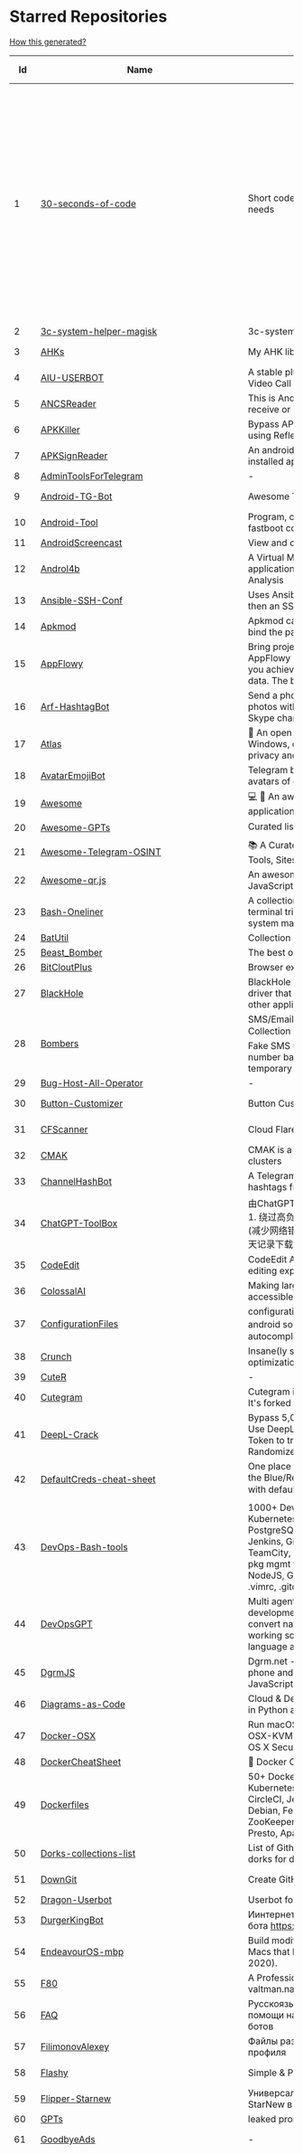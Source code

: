 # Starred Repositories  
[How this generated?](../master/USAGE.md)  
  
| Id 			| Name			| Description | Star Counts | Topics/Tags   | Last Updated 	|  
| ----------- | ----------- 	| ----------- | ----------- | ----------- 	| -----------   |  
|1|[30-seconds-of-code](https://github.com/Chalarangelo/30-seconds-of-code.git)|Short code snippets for all your development needs|120275|awesome-list, javascript, snippets, snippets-collection, learning-resources, learn-to-code, programming, education, es6-javascript, nodejs, css, git, html, python, reactjs, astro, github-actions, netlify, website-infrastructure|15-6-2024|  
|2|[3c-system-helper-magisk](https://github.com/Efreak/3c-system-helper-magisk.git)|3c-system-helper|3|||  
|3|[AHKs](https://github.com/TLMcode/AHKs.git)|My AHK library|142||26-11-2012|  
|4|[AIU-USERBOT](https://github.com/JIYOXC/AIU-USERBOT.git)|A stable pluggable Telegram userbot + Voice & Video Call music bot, based on Telethon.|6||25-5-2024|  
|5|[ANCSReader](https://github.com/Jiesean/ANCSReader.git)|This is Android APP to use IOS ANCS service to receive or operate IOS notifications|32|||  
|6|[APKKiller](https://github.com/aimardcr/APKKiller.git)|Bypass APK Signatures Verify & Integrity Check using Reflection|267||3-5-2023|  
|7|[APKSignReader](https://github.com/aimardcr/APKSignReader.git)|An android application to read signatures on installed apps.|38||24-6-2022|  
|8|[AdminToolsForTelegram](https://github.com/AlexMercier/AdminToolsForTelegram.git)|-|21|||  
|9|[Android-TG-Bot](https://github.com/Sea-n/Android-TG-Bot.git)|Awesome Telegram Bot (Android Application)|234||25-12-2021|  
|10|[Android-Tool](https://github.com/rodion-gudz/Android-Tool.git)|Program, created to make popular adb and fastboot commands easier to use  |322|||  
|11|[AndroidScreencast](https://github.com/xSAVIKx/AndroidScreencast.git)|View and control your android device on PC|669|||  
|12|[Androl4b](https://github.com/smartmanru/Androl4b.git)|A Virtual Machine For Assessing Android applications, Reverse Engineering and Malware Analysis|1||1-10-2019|  
|13|[Ansible-SSH-Conf](https://github.com/curi0usJack/Ansible-SSH-Conf.git)|Uses Ansible to generate a new EC2 instance then an SSH conf file for that instance.|8|||  
|14|[Apkmod](https://github.com/Hax4us/Apkmod.git)|Apkmod can decompile, recompile, sign APK, and bind the payload with any legit APP|700||27-1-2022|  
|15|[AppFlowy](https://github.com/AppFlowy-IO/AppFlowy.git)|Bring projects, wikis, and teams together with AI. AppFlowy is an AI collaborative workspace where you achieve more without losing control of your data. The best open source alternative to Notion.|50281|||  
|16|[Arf-HashtagBot](https://github.com/mecitsem/Arf-HashtagBot.git)|Send a photo and generate auto hashtag for your photos with this bot on Facebook, Telegram and Skype channels.|2|||  
|17|[Atlas](https://github.com/Atlas-OS/Atlas.git)|🚀 An open and lightweight modification to Windows, designed to optimize performance, privacy and usability.|12516||4-7-2024|  
|18|[AvatarEmojiBot](https://github.com/tm-a-t/AvatarEmojiBot.git)|Telegram bot. Generates custom emoji packs with avatars of group members|1|||  
|19|[Awesome](https://github.com/Awesome-Windows/Awesome.git)|:computer: 🎉 An awesome & curated list of best applications and tools for Windows.|28081||18-4-2021|  
|20|[Awesome-GPTs](https://github.com/ai-boost/Awesome-GPTs.git)|Curated list of awesome GPTs 👍.|2960|||  
|21|[Awesome-Telegram-OSINT](https://github.com/ItIsMeCall911/Awesome-Telegram-OSINT.git)|📚 A Curated List of Awesome Telegram OSINT Tools, Sites & Resources|1638||13-12-2021|  
|22|[Awesome-qr.js](https://github.com/sumimakito/Awesome-qr.js.git)|An awesome QR code generator written in JavaScript.|1652|||  
|23|[Bash-Oneliner](https://github.com/onceupon/Bash-Oneliner.git)|A collection of handy Bash One-Liners and terminal tricks for data processing and Linux system maintenance.|8193|||  
|24|[BatUtil](https://github.com/MrKristofere/BatUtil.git)|Collection of batch scripts utilities for Windows|1|||  
|25|[Beast_Bomber](https://github.com/un1cum/Beast_Bomber.git)|The best open source bomber|1353|||  
|26|[BitCloutPlus](https://github.com/iPaulPro/BitCloutPlus.git)|Browser extension that enhances BitClout pages|31|||  
|27|[BlackHole](https://github.com/ExistentialAudio/BlackHole.git)|BlackHole is a modern macOS audio loopback driver that allows applications to pass audio to other applications with zero additional latency.|14513|||  
|28|[Bombers](https://github.com/bhattsameer/Bombers.git)|SMS/Email/Whatsapp/Twitter/Instagram bombers Collection :bomb::bomb::bomb: :boom: Also added collection of some Fake SMS utilities which helps in skip phone number based SMS verification by using a temporary phone number that acts like a proxy.|2956|||  
|29|[Bug-Host-All-Operator](https://github.com/boychongzen18/Bug-Host-All-Operator.git)|-|140|||  
|30|[Button-Customizer](https://github.com/termuxd-com/Button-Customizer.git)|Button Customizer for termux |3||20-6-2021|  
|31|[CFScanner](https://github.com/MortezaBashsiz/CFScanner.git)|Cloud Flare scanner|1430||17-4-2024|  
|32|[CMAK](https://github.com/yahoo/CMAK.git)|CMAK is a tool for managing Apache Kafka clusters|11737|||  
|33|[ChannelHashBot](https://github.com/vrumger/ChannelHashBot.git)|A Telegram bot that forwards messages with hashtags from your group to your channel.|22|||  
|34|[ChatGPT-ToolBox](https://github.com/bigemon/ChatGPT-ToolBox.git)|由ChatGPT自己编写的ChatGPT工具箱。 当前功能: 1. 绕过高负载禁止登录 2.关闭数据监管 3.链路维持(减少网络错误) 4.API混合接入  5.会话导入导出  6.聊天记录下载 7.解锁GPT4-Mobile|2035||6-6-2023|  
|35|[CodeEdit](https://github.com/CodeEditApp/CodeEdit.git)|CodeEdit App for macOS – Elevate your code editing experience. Open source, free forever.|20549||2-7-2024|  
|36|[ColossalAI](https://github.com/hpcaitech/ColossalAI.git)|Making large AI models cheaper, faster and more accessible|38303|||  
|37|[ConfigurationFiles](https://github.com/samlaudev/ConfigurationFiles.git)|configuration files, such as repo (download android source file)、.git-completion.bash(git autocomplete bash)|122||4-6-2019|  
|38|[Crunch](https://github.com/chrissimpkins/Crunch.git)|Insane(ly slow but wicked good) PNG image optimization|3340||17-6-2022|  
|39|[CuteR](https://github.com/chinuno-usami/CuteR.git)|-|728|||  
|40|[Cutegram](https://github.com/Aseman-Land/Cutegram.git)|Cutegram is a telegram client by Aseman Land. It's forked from sigram.|386|||  
|41|[DeepL-Crack](https://github.com/blueagler/DeepL-Crack.git)|Bypass 5,000 characters, Remove edit restriction, Use DeepL Pro Account Cookies/DeepL Api Free Token to translate, Unlock Formal/informal tone, Randomize fingerprint|1992||15-6-2023|  
|42|[DefaultCreds-cheat-sheet](https://github.com/ihebski/DefaultCreds-cheat-sheet.git)|One place for all the default credentials to assist the Blue/Red teamers activities on finding devices with default password 🛡️|5394||21-6-2024|  
|43|[DevOps-Bash-tools](https://github.com/HariSekhon/DevOps-Bash-tools.git)|1000+ DevOps Bash Scripts - AWS, GCP, Kubernetes, Docker, CI/CD, APIs, SQL, PostgreSQL, MySQL, Hive, Impala, Kafka, Hadoop, Jenkins, GitHub, GitLab, BitBucket, Azure DevOps, TeamCity, Spotify, MP3, LDAP, Code/Build Linting, pkg mgmt for Linux, Mac, Python, Perl, Ruby, NodeJS, Golang, Advanced dotfiles: .bashrc, .vimrc, .gitconfig, .screenrc, tmux..|2623|||  
|44|[DevOpsGPT](https://github.com/kuafuai/DevOpsGPT.git)|Multi agent system for AI-driven software development. Combine LLM with DevOps tools to convert natural language requirements into working software. Supports any development language and extends the existing code.|6408||28-6-2024|  
|45|[DgrmJS](https://github.com/AlexeyBoiko/DgrmJS.git)|Dgrm.net - flowchart editor. Works on desktop, phone and tablet. Has no dependency. Pure JavaScript.|883||17-6-2024|  
|46|[Diagrams-as-Code](https://github.com/HariSekhon/Diagrams-as-Code.git)|Cloud & DevOps Architecture Diagrams-as-Code in Python and D2 languages|113|||  
|47|[Docker-OSX](https://github.com/sickcodes/Docker-OSX.git)|Run macOS VM in a Docker! Run near native OSX-KVM in Docker! X11 Forwarding! CI/CD for OS X Security Research! Docker mac Containers.|36089||1-5-2024|  
|48|[DockerCheatSheet](https://github.com/eon01/DockerCheatSheet.git)|🐋 Docker Cheat Sheet 🐋|3636|||  
|49|[Dockerfiles](https://github.com/HariSekhon/Dockerfiles.git)|50+ DockerHub public images for Docker & Kubernetes - DevOps, CI/CD, GitHub Actions, CircleCI, Jenkins, TeamCity, Alpine, CentOS, Debian, Fedora, Ubuntu, Hadoop, Kafka, ZooKeeper, HBase, Cassandra, Solr, SolrCloud, Presto, Apache Drill, Nifi, Spark, Consul, Riak|1244|||  
|50|[Dorks-collections-list](https://github.com/cipher387/Dorks-collections-list.git)|List of Github repositories and articles with list of dorks for different search engines|1827|||  
|51|[DownGit](https://github.com/UberGuidoZ/DownGit.git)|Create GitHub Resource Download Link|20||28-11-2022|  
|52|[Dragon-Userbot](https://github.com/Dragon-Userbot/Dragon-Userbot.git)|Userbot for telegram with easiest installation|288|||  
|53|[DurgerKingBot](https://github.com/sacredneobi/DurgerKingBot.git)|Иинтернет магазин @durgerkingbot telegram бота https://t.me/SacredDev|115|||  
|54|[EndeavourOS-mbp](https://github.com/Redecorating/EndeavourOS-mbp.git)|Build modified EndeavourOS ISO, for use with Macs that have the T2 security chip (2018-2020).|1|||  
|55|[F80](https://github.com/SPR-CPU-ORG/F80.git)|A Professional Telegram-Bot Based On valtman.name/telegram-cli|36|||  
|56|[FAQ](https://github.com/Telegram-Bot-FAQ/FAQ.git)|Русскоязычный краудсорсинговый проект помощи начинающим разработчикам Telegram ботов|155|||  
|57|[FilimonovAlexey](https://github.com/FilimonovAlexey/FilimonovAlexey.git)|Файлы разметки главной страницы GitHub профиля|47||3-7-2024|  
|58|[Flashy](https://github.com/Crazy-Marvin/Flashy.git)|Simple & Privacy-Friendly Flashlight App|89||1-7-2024|  
|59|[Flipper-Starnew](https://github.com/GlUTEN-BASH/Flipper-Starnew.git)|Универсальные, а также сервисные ключи StarNew в формате для Flipper Zero|344|||  
|60|[GPTs](https://github.com/linexjlin/GPTs.git)|leaked prompts of GPTs|27655|||  
|61|[GoodbyeAds](https://github.com/jerryn70/GoodbyeAds.git)|-|1152||11-3-2024|  
|62|[HackerRank-LinuxShell](https://github.com/edoardottt/HackerRank-LinuxShell.git)|HackerRank-LinuxShell Solutions :computer:|43|bash, bash-script, bash-scripting, bash-prompt, shell, shell-script, linux, shell-scripts, shell-scripting, bash-hacks, hackerrank, hackerrank-solutions, hackerrank-challenges, hackerrank-algorithms-solutions, shellscript, challenges-solved, challenge, solutions|29-11-2023|  
|63|[Helm-Intellisense](https://github.com/tim-koehler/Helm-Intellisense.git)|Extension for Visual Studio Code - Intellisense in helm-templates from the values.yaml|1511|||  
|64|[Hiddify-Manager](https://github.com/hiddify/Hiddify-Manager.git)|Multi-user anti-filtering panel, with an effortless installation and supporting more than 20 protocols to circumvent filtering plus the telegram proxy. |5594||3-7-2024|  
|65|[Houseclub](https://github.com/grishka/Houseclub.git)|A barebones unofficial Android app for Clubhouse|2363|||  
|66|[ImageGlass](https://github.com/d2phap/ImageGlass.git)|🏞 A lightweight, versatile image viewer|7066||1-7-2024|  
|67|[Infinite-Storage-Glitch](https://github.com/DvorakDwarf/Infinite-Storage-Glitch.git)|ISG lets you use YouTube as cloud storage for ANY files, not just video|11230||16-3-2023|  
|68|[InstaPy](https://github.com/InstaPy/InstaPy.git)|📷 Instagram Bot - Tool for automated Instagram interactions|16520|||  
|69|[InvestAnalytics_bot](https://github.com/PGAndre/InvestAnalytics_bot.git)|-|1||21-6-2022|  
|70|[JoinDesktop](https://github.com/joaomgcd/JoinDesktop.git)|A desktop app for Join built in Electron|238|||  
|71|[JoinDesktop](https://github.com/ChronoStriker1/JoinDesktop.git)|A desktop app for Join built in Electron|1|||  
|72|[KTweak](https://github.com/tytydraco/KTweak.git)|A no-nonsense kernel tweak script for Linux and Android systems, backed by evidence.|390|||  
|73|[KeepChatGPT](https://github.com/xcanwin/KeepChatGPT.git)|这是一款提高ChatGPT的数据安全能力和效率的插件。并且免费共享大量创新功能，如：自动刷新、保持活跃、数据安全、取消审计、克隆对话、言无不尽、净化页面、展示大屏、拦截跟踪、日新月异、明察秋毫等。让我们的AI体验无比安全、顺畅、丝滑、高效、简洁。|14161||12-6-2024|  
|74|[Keycheck](https://github.com/Zackptg5/Keycheck.git)|Keycheck binary from: https://github.com/sonyxperiadev/device-sony-common-init/tree/master/keycheck|12||4-2-2019|  
|75|[Leaflet](https://github.com/Leaflet/Leaflet.git)|🍃 JavaScript library for mobile-friendly interactive maps 🇺🇦|40514||2-7-2024|  
|76|[Librefox](https://github.com/intika/Librefox.git)|Librefox: Firefox with privacy enhancements|1702||30-1-2019|  
|77|[LinEnum](https://github.com/rebootuser/LinEnum.git)|Scripted Local Linux Enumeration & Privilege Escalation Checks|6797|||  
|78|[LunarVim](https://github.com/LunarVim/LunarVim.git)|🌙 LunarVim is an IDE layer for Neovim. Completely free and community driven.|17773||31-5-2024|  
|79|[MR.DM](https://github.com/Oxlac/MR.DM.git)|A quick and easy tool for automating your Instagram DMs.|25||22-1-2024|  
|80|[MagLit](https://github.com/NayamAmarshe/MagLit.git)|🔥 MagLit - Privacy Respecting Encrypted Link Shortener with Password Protection and Torrent Magnet Links support|517||29-6-2024|  
|81|[MagiskModuleManager](https://github.com/Androidacy/MagiskModuleManager.git)|Previously known as Fox's Magisk Module Manager (FoxMMM), this app helps users find, install "Magisk Modules" - powerful little zips/apps for your device that plug into the Magisk framework.|850|android, android-application, magisk, magisk-manager, root|30-6-2024|  
|82|[Mailu](https://github.com/Mailu/Mailu.git)|Insular email distribution - mail server as Docker images|5568|||  
|83|[Mermaid](https://github.com/JakeSteam/Mermaid.git)|A collection of cheatsheets for using Mermaid diagrams on GitHub and elsewhere|271||1-4-2024|  
|84|[MillionHeroAssistant](https://github.com/smileboywtu/MillionHeroAssistant.git)|百万 / 冲顶 / 芝士 / UC  / 万能 答题助手（知识图谱更加专业，自动推荐答案， Android手机自动屏幕适配，模拟器支持，多开)|528|||  
|85|[Mind-Maps](https://github.com/imran-parray/Mind-Maps.git)|Mind-Maps of Several Things|2380||29-6-2023|  
|86|[MobileApp-Pentest-Cheatsheet](https://github.com/tanprathan/MobileApp-Pentest-Cheatsheet.git)|The Mobile App Pentest cheat sheet was created to provide concise collection of high value information on specific mobile application penetration testing topics.|4458|||  
|87|[MyAddressBookBot](https://github.com/danyspin97/MyAddressBookBot.git)|A Telegram Bot that works as an address book of usernames.|9||20-6-2017|  
|88|[NekoGram](https://github.com/lyteloli/NekoGram.git)|A wrapper over AIOGram that makes creation of Telegram bots even easier|33||24-2-2024|  
|89|[Olauncher](https://github.com/tanujnotes/Olauncher.git)|Minimal AF Launcher for Android. Reduce your screen time. Daily wallpapers.|1754|||  
|90|[OneFile](https://github.com/521xueweihan/OneFile.git)|只有一个文件！|1112|||  
|91|[OpenVPN-Config-Generator](https://github.com/Drewsif/OpenVPN-Config-Generator.git)|-|14||11-1-2017|  
|92|[Osint-Resources](https://github.com/OldBonhart/Osint-Resources.git)|Data collected from publicly available sources to be used in an intelligence context|111||6-7-2019|  
|93|[PC-Remote-Control](https://github.com/amanmj/PC-Remote-Control.git)|A telegram bot to remotely control anyone's PC remotely through your phone/PC.|18|||  
|94|[PHP-Parser](https://github.com/nikic/PHP-Parser.git)|A PHP parser written in PHP|16874||1-7-2024|  
|95|[Phobos](https://github.com/Phobos-developers/Phobos.git)|Ares-compatible C&C Red Alert 2: Yuri's Revenge engine extension|254|phobos, yurisrevenge, redalert2, dll, dll-injection, syringe, engine, reverse-engineering, rts, command-and-conquer, mod, modding|2-7-2024|  
|96|[PiRIS](https://github.com/kolei/PiRIS.git)|Проектирование и Разработка Информационных Систем|73||16-2-2024|  
|97|[Pixel-Launcher-Extended](https://github.com/saitamasahil/Pixel-Launcher-Extended.git)|Pixel Launcher Extended is a Magisk module by TeamFiles with many cool features.|846|||  
|98|[PornHub-downloader-python](https://github.com/mariosemes/PornHub-downloader-python.git)|Download stuff from PH the easy way.|760|||  
|99|[Prompt-Engineering-Guide](https://github.com/dair-ai/Prompt-Engineering-Guide.git)|🐙 Guides, papers, lecture, notebooks and resources for prompt engineering|45911|deep-learning, prompt-engineering, openai, chatgpt, language-model, generative-ai|26-6-2024|  
|100|[Proxmox](https://github.com/tteck/Proxmox.git)|Proxmox VE Helper-Scripts|11726|||  
|101|[ProxyOn](https://github.com/ac-pm/ProxyOn.git)|Android Xposed Module to apply proxy for a specific app.|102|||  
|102|[Python-Roadmap](https://github.com/GnuriaN/Python-Roadmap.git)|Дорожная карта по изучению Python|1413||2-8-2022|  
|103|[QA_bible](https://github.com/VladislavEremeev/QA_bible.git)|“Библия QA” - это обновляемая база знаний объемом 560+ страниц|1813|||  
|104|[RSS-to-Telegram-Bot](https://github.com/Rongronggg9/RSS-to-Telegram-Bot.git)|A Telegram RSS bot that cares about your reading experience|1383|||  
|105|[Remote-ADB](https://github.com/jarhot1992/Remote-ADB.git)|This is a powerful mobile adb shell & Toolbox.|644||27-8-2023|  
|106|[RetroArch](https://github.com/Nun-z/RetroArch.git)|Cross-platform, sophisticated frontend for the libretro API. Licensed GPLv3.|9|||  
|107|[RnnChatPrediction](https://github.com/smartmanru/RnnChatPrediction.git)|Предсказывает ответ пользователя на основании истории чатов|1||24-5-2019|  
|108|[Roar](https://github.com/tyllj/Roar.git)|-|22|||  
|109|[RoboCI](https://github.com/Codegyre/RoboCI.git)|virtualized environment runner for Continuous Integration servers|116|||  
|110|[SKScript](https://github.com/kruvcraft21/SKScript.git)|Script for Soul knight|23|||  
|111|[SQL-scripts](https://github.com/HariSekhon/SQL-scripts.git)|100+ SQL Scripts - PostgreSQL, MySQL, Google BigQuery, MariaDB, AWS Athena. DevOps / DBA / Analytics / performance engineering. Google BigQuery ML machine learning classification.|362|||  
|112|[STARK3.0](https://github.com/aniketstark/STARK3.0.git)|-|202||15-8-2022|  
|113|[SearchJumper](https://github.com/hoothin/SearchJumper.git)|Yet another awesome web extension for switching search engines, search everything (selection text / image / link / find in page) on any engine with a simple right click or a variety of menus and shortcuts. Build with React & Material-UI. (WIP).|668||4-7-2024|  
|114|[SelectPage](https://github.com/TerryZ/SelectPage.git)|A simple style and powerful selector, including ajax remote data, autocomplete, pagination, tags, i18n and  keyboard navigation features|738|||  
|115|[ServerBot](https://github.com/kamikazechaser/ServerBot.git)|:bulb: A Telegram Bot For Checking Server Statistics And Information.|9||7-1-2017|  
|116|[Shaarli](https://github.com/shaarli/Shaarli.git)|The personal, minimalist, super-fast, database free, bookmarking service - community repo|3342||5-6-2024|  
|117|[ShareX](https://github.com/ShareX/ShareX.git)|ShareX is a free and open source program that lets you capture or record any area of your screen and share it with a single press of a key. It also allows uploading images, text or other types of files to many supported destinations you can choose from.|28460|||  
|118|[SingleFile](https://github.com/gildas-lormeau/SingleFile.git)|Web Extension for saving a faithful copy of a complete web page in a single HTML file|14302||26-6-2024|  
|119|[Smap](https://github.com/s0md3v/Smap.git)|a drop-in replacement for Nmap powered by shodan.io|2807|||  
|120|[SpaceVim](https://github.com/SpaceVim/SpaceVim.git)|A modular Vim/Neovim configuration|20154|||  
|121|[StableStudio](https://github.com/Stability-AI/StableStudio.git)|Community interface for generative AI|8499||1-6-2023|  
|122|[SteamLinkBluetoothKeybordMouseCompanion](https://github.com/excelsi0r/SteamLinkBluetoothKeybordMouseCompanion.git)|Steam link Bluetooth controller Companion. Support for keyboard and mouse.|8|||  
|123|[Storm-Breaker](https://github.com/termuxprofessor/Storm-Breaker.git)|Tool social engineering [Access Webcam & Microphone & Os Password Grabber & Location Finder] With Ngrok|15||11-6-2021|  
|124|[Stringlate](https://github.com/LonamiWebs/Stringlate.git)|Android application to help in strings.xml translation|105||22-1-2019|  
|125|[Sunshine](https://github.com/LizardByte/Sunshine.git)|Self-hosted game stream host for Moonlight.|15447|||  
|126|[Super-preloader](https://github.com/machsix/Super-preloader.git)|Userscript to enable autopagerizing as well as preloading|552||26-5-2024|  
|127|[SwitchyOmega](https://github.com/FelisCatus/SwitchyOmega.git)|Manage and switch between multiple proxies quickly & easily.|20934|||  
|128|[SyncTrayzor](https://github.com/canton7/SyncTrayzor.git)|Windows tray utility / filesystem watcher / launcher for Syncthing|5716||7-8-2021|  
|129|[TGPars](https://github.com/mramorok/TGPars.git)|Free Telegram spamer, inviter and parser|1||29-10-2020|  
|130|[TeamFiles-Launcher](https://github.com/TeamFiles/TeamFiles-Launcher.git)|A launcher which aims to provide stability, speed & customization.|11||16-11-2022|  
|131|[TeleBotList](https://github.com/MoonWalker440/TeleBotList.git)|A cool collection of awesome Telegram bots source code hosted on github|138|||  
|132|[Telegram-Scraper-Adder](https://github.com/termuxprofessor/Telegram-Scraper-Adder.git)|Python Script For Scarpe Telegram Members From Another Group And Add That Members To Your Group.|372|||  
|133|[Telegram-Support-Bot](https://github.com/fabston/Telegram-Support-Bot.git)|📬 Manage and organize all your support inquiries on Telegram.|88||13-12-2021|  
|134|[TelegramPrivateChatLeaks](https://github.com/dev-dsp/TelegramPrivateChatLeaks.git)|Tips how to find private, hidden, personal groups and channels|30|||  
|135|[TelegramStickersImport](https://github.com/DrKLO/TelegramStickersImport.git)|-|58||25-6-2021|  
|136|[Teleminal](https://github.com/meh7an/Teleminal.git)|Source code of t.me/TeleminalBot: A simple tool for managing servers using SSH connections. With it, you can also easily create connection messages to share with friends. You can also link a connection to your account using CloudStorage for multi-device easy access.|19||10-10-2023|  
|137|[Telethon](https://github.com/LonamiWebs/Telethon.git)|Pure Python 3 MTProto API Telegram client library, for bots too!|9365|||  
|138|[Templates](https://github.com/GeneticallyModifiedAlex/Templates.git)|The Templates that Alex Users in obsidian, no sensitive information is held here only the templates that need to be standard in all obsidian vaults|3||8-5-2024|  
|139|[Templates](https://github.com/HariSekhon/Templates.git)|DevOps Templates for Kubernetes, AWS, GCP, Terraform, Docker, Packer, Jenkins, CircleCI, GitHub Actions, Lambda, AWS CodeBuild, GCP Cloud Build, Vagrant, Puppet, Python, Bash, Go, Perl, Java, Scala, Groovy, Maven, SBT, Gradle, Make, Jenkinsfile, Makefile, Dockerfile, docker-compose.yml, Vagrantfile, M4 etc...|100|||  
|140|[TermuxArch](https://github.com/SDRausty/TermuxArch.git)|You can use setupTermuxArch.bash 📲 to install Arch Linux in Amazon, Android, Chromebook and Windows.  https://sdrausty.github.io/TermuxArch/docs/install|1377||15-7-2022|  
|141|[TinyCheck](https://github.com/KasperskyLab/TinyCheck.git)|TinyCheck allows you to easily capture network communications from a smartphone or any device which can be associated to a Wi-Fi access point in order to quickly analyze them. This can be used to check if any suspect or malicious communication is outgoing from a smartphone, by using heuristics or specific Indicators of Compromise (IoCs). In order to make it working, you need a computer with a Debian-like operating system and two Wi-Fi interfaces. The best choice is to use a Raspberry Pi (2+) a Wi-Fi dongle and a small touch screen. This tiny configuration (for less than $50) allows you to tap any Wi-Fi device, anywhere.|3056|||  
|142|[Toggle-OmniSwitch](https://github.com/augustoicaro/Toggle-OmniSwitch.git)|App alternative to call omniswitch overlay with modify framework base|4|||  
|143|[TroikaDumper](https://github.com/gshevtsov/TroikaDumper.git)|Дампер и парсер памяти карты Тройка|427||18-7-2016|  
|144|[Ultroid](https://github.com/TeamUltroid/Ultroid.git)|Advanced Multi-Featured Telegram UserBot, Built in Python Using Telethon lib.|2727||29-5-2024|  
|145|[UltroidAddons](https://github.com/TeamUltroid/UltroidAddons.git)|Plugins repository. Read the readme for more!|93||21-5-2024|  
|146|[UltroidBot](https://github.com/sam-shubham/UltroidBot.git)|-|2|||  
|147|[UrgentMod](https://github.com/joker314/UrgentMod.git)|A Discord moderation bot which uses the community to ban users when the moderators are away.|9|||  
|148|[Userge](https://github.com/UsergeTeam/Userge.git)|Userge, Durable as a Serge|680||22-2-2024|  
|149|[VirtualApple](https://github.com/saagarjha/VirtualApple.git)|Work with macOS VMs using Virtualization|260|||  
|150|[Void](https://github.com/AlphaNecron/Void.git)|Fast and elegant file hosting service.|219|||  
|151|[Volumio2](https://github.com/volumio/Volumio2.git)|Volumio 2 - Audiophile Music Player|1369|||  
|152|[WebRTC-Experiment](https://github.com/muaz-khan/WebRTC-Experiment.git)|WebRTC, WebRTC and WebRTC. Everything here is all about WebRTC!!|11649||11-4-2020|  
|153|[WeiJu2-Scripts](https://github.com/ikws4/WeiJu2-Scripts.git)|-|25|||  
|154|[Win-Debloat-Tools](https://github.com/LeDragoX/Win-Debloat-Tools.git)|Re-imagining Windows like a minimal OS install, already debloated with minimal impact for most functionality.|4796||28-5-2024|  
|155|[Win-Debloat-Tools](https://github.com/baldsealion/Win-Debloat-Tools.git)|These scripts will Customize, Debloat and Improve Privacy/Performance and System Responsiveness on Windows 10+.|1|||  
|156|[WireGuard-Scripts](https://github.com/SpryServers/WireGuard-Scripts.git)|-|2|||  
|157|[X-osint](https://github.com/TermuxHackz/X-osint.git)|This is an Open source intelligent framework ie an osint tool which gathers valid information about a phone number, user's email address, perform VIN Osint, and reverse, perform subdomain enumeration, able to find email from a name, and so much more. Best osint tool for Termux and linux|849||29-6-2024|  
|158|[XSStrike](https://github.com/s0md3v/XSStrike.git)|Most advanced XSS scanner.|12902|||  
|159|[XposedInstaller](https://github.com/DVDAndroid/XposedInstaller.git)|Materialised Xposed Installer|270|||  
|160|[YMS](https://github.com/MamontenKa/YMS.git)|Сбор и анализ статистики Яндекс Музыка|16|||  
|161|[YimMenu](https://github.com/YimMenu/YimMenu.git)|YimMenu, a GTA V menu protecting against a wide ranges of the public crashes and improving the overall experience.|1219|gtav, cpp, menu, mod, mod-menu, gta5|4-7-2024|  
|162|[YukkiMusicBot](https://github.com/TeamYukki/YukkiMusicBot.git)|Telegram Group Calls Streaming bot with some useful features, written in Python with Pyrogram and Py-Tgcalls. Supporting platforms like Youtube, Spotify, Resso, AppleMusic, Soundcloud and M3u8 Links.|1257|||  
|163|[action-home-assistant](https://github.com/frenck/action-home-assistant.git)|🚀 Frenck's GitHub Action for running a Home Assistant Core configuration check|46||14-6-2024|  
|164|[adb-idea](https://github.com/pbreault/adb-idea.git)|A plugin for Android Studio and Intellij IDEA that speeds up your day to day android development.|2095|||  
|165|[adm_linux_ops_questions](https://github.com/smartmanru/adm_linux_ops_questions.git)|Репозиторий частых вопросов на собеседованиях на должность администратора Linux / DevOps|1|||  
|166|[aiogram](https://github.com/aiogram/aiogram.git)|aiogram is a modern and fully asynchronous framework for Telegram Bot API written in Python using asyncio|4444|||  
|167|[aiogram](https://github.com/smartmanru/aiogram.git)|Is a pretty simple and fully asynchronous framework for Telegram Bot API written in Python 3.7 with asyncio and aiohttp.|1|||  
|168|[aiogram-bot-template](https://github.com/Forden/aiogram-bot-template.git)|Template for creating scalable bots with aiogram|474|||  
|169|[aiogram-structured](https://github.com/amirho3inf/aiogram-structured.git)|Code your aiogram bot faster, easier & modular.|39|||  
|170|[alertgram](https://github.com/slok/alertgram.git)|Easy and simple prometheus alertmanager alerts on telegram|56|||  
|171|[alertmanager-bot](https://github.com/metalmatze/alertmanager-bot.git)|[deprecated] Bot for Prometheus' Alertmanager|661||19-4-2022|  
|172|[algo](https://github.com/trailofbits/algo.git)|Set up a personal VPN in the cloud|28505||17-6-2024|  
|173|[alternative-front-ends](https://github.com/mendel5/alternative-front-ends.git)|Overview of alternative open source front-ends for popular internet platforms (e.g. YouTube, Twitter, etc.)|6577||19-7-2023|  
|174|[alternative-frontends](https://github.com/digitalblossom/alternative-frontends.git)|🔐🌐 Privacy-respecting web frontends for popular services |1834|||  
|175|[altr](https://github.com/jolaleye/altr.git)|:wrench: Transform your images, videos, and audio with ease|3|||  
|176|[altr-api](https://github.com/jolaleye/altr-api.git)|:wrench: (API) Transform your images, videos, and audio with ease|2||10-3-2019|  
|177|[andrew-s-taylor-scripts](https://github.com/baldsealion/andrew-s-taylor-scripts.git)|Public Scripts and Apps from Andrew S Taylor|1||2-6-2023|  
|178|[android-foss](https://github.com/offa/android-foss.git)|A list of Free and Open Source Software (FOSS) for Android – saving Freedom and Privacy.|5242||22-6-2024|  
|179|[android-usb-gadget](https://github.com/tejado/android-usb-gadget.git)|Convert your Android phone to any USB device you like! USB Gadget Tool allows you to create and activate USB device roles, like a mouse or a keyboard.  🛠🛡📱|831||8-11-2022|  
|180|[android_app_efidroidmanager](https://github.com/efidroid/android_app_efidroidmanager.git)|Android App for installing and managing EFIDroid|12|||  
|181|[androrat](https://github.com/DesignativeDave/androrat.git)|Remote Administration Tool for Android devices|1399|||  
|182|[angular-awesome-list](https://github.com/Angular-RU/angular-awesome-list.git)|Список ресурсов по Angular на русском|293|||  
|183|[ansible-easy-vpn](https://github.com/notthebee/ansible-easy-vpn.git)|An Ansible playbook that sets up a Wireguard server with ad blocking, DNS-over-HTTPS, and a WebUI with 2FA|997||31-12-2023|  
|184|[ansible-role-wireguard](https://github.com/githubixx/ansible-role-wireguard.git)|Ansible role for installing WireGuard VPN. Supports Ubuntu, Debian, Archlinx, Fedora and CentOS.|536||10-6-2024|  
|185|[apk-utilities](https://github.com/ViRb3/apk-utilities.git)|🛠 Tools and scripts to manipulate Android APKs|216|apk, android, reverse-engineering, rce, app, reversing, adb|1-8-2023|  
|186|[apkleaks](https://github.com/dwisiswant0/apkleaks.git)|Scanning APK file for URIs, endpoints & secrets.|4734|||  
|187|[apprise](https://github.com/caronc/apprise.git)|Apprise - Push Notifications that work with just about every platform!|10910||2-7-2024|  
|188|[appsmith](https://github.com/appsmithorg/appsmith.git)|Platform to build admin panels, internal tools, and dashboards. Integrates with 25+ databases and any API.|32300|||  
|189|[aria-telegram-mirror-bot](https://github.com/out386/aria-telegram-mirror-bot.git)|A Telegram bot to download files via HTTP(S)/BitTorrent and upload them to Google Drive|519||3-1-2021|  
|190|[assh](https://github.com/smartmanru/assh.git)|:computer: make your ssh client smarter|1|||  
|191|[authelia](https://github.com/authelia/authelia.git)|The Single Sign-On Multi-Factor portal for web apps|20427||3-7-2024|  
|192|[autokbisw](https://github.com/ohueter/autokbisw.git)|Automatic keyboard input source switching for macOS|184|||  
|193|[automator-collection](https://github.com/princelundgren/automator-collection.git)|Various Automator and AppleScript workflow and scripts for simplifying life|143||20-1-2023|  
|194|[automator-workflows](https://github.com/sparanoid/automator-workflows.git)|A collection of Automator workflows (services) that speed up your design / development process. Compatible with LaunchBar 6 actions|485||8-4-2022|  
|195|[autoparse](https://github.com/google/autoparse.git)|A dynamically generated parsing system using JSON Schema.|143|||  
|196|[awesome-AutoHotkey](https://github.com/ahkscript/awesome-AutoHotkey.git)|A curated list of awesome AutoHotkey libraries, library distributions, scripts, tools and resources.|2562|||  
|197|[awesome-adb](https://github.com/smartmanru/awesome-adb.git)|:lollipop: ADB Usage Complete / ADB 用法大全|1|||  
|198|[awesome-adb](https://github.com/mzlogin/awesome-adb.git)|ADB Usage Complete / ADB 用法大全|11130||7-4-2024|  
|199|[awesome-aiogram](https://github.com/pluresque/awesome-aiogram.git)|A curated list of awesome aiogram templates, libraries, open-source bots and resources|197|||  
|200|[awesome-alice](https://github.com/sameoldmadness/awesome-alice.git)|Библиотеки и ресурсы для Яндекс.Диалогов|291||3-3-2024|  
|201|[awesome-alice](https://github.com/smartmanru/awesome-alice.git)|Библиотеки и ресурсы для Яндекс.Диалогов|1|||  
|202|[awesome-android-scripts](https://github.com/danielgomezrico/awesome-android-scripts.git)|Simple scripts to make your life easier for android setups|47|||  
|203|[awesome-bots](https://github.com/abdelhai/awesome-bots.git)|Awesome Links about bots.|445||31-10-2017|  
|204|[awesome-bots](https://github.com/DopplerHQ/awesome-bots.git)|The most awesome list about bots ⭐️🤖|3728||3-7-2024|  
|205|[awesome-chatgpt](https://github.com/humanloop/awesome-chatgpt.git)|Curated list of awesome tools, demos, docs for ChatGPT and GPT-3|8180||25-11-2023|  
|206|[awesome-chatgpt](https://github.com/sindresorhus/awesome-chatgpt.git)|🤖 Awesome list for ChatGPT — an artificial intelligence chatbot developed by OpenAI|4820|||  
|207|[awesome-chatgpt](https://github.com/MindMacApp/awesome-chatgpt.git)|🤖 Awesome list for ChatGPT — an artificial intelligence chatbot developed by OpenAI|3|||  
|208|[awesome-chatgpt-prompts](https://github.com/f/awesome-chatgpt-prompts.git)|This repo includes ChatGPT prompt curation to use ChatGPT better.|106793|||  
|209|[awesome-cheatsheets](https://github.com/LeCoupa/awesome-cheatsheets.git)|👩‍💻👨‍💻 Awesome cheatsheets for popular programming languages, frameworks and development tools. They include everything you should know in one single file.|38452|||  
|210|[awesome-chrome-devtools](https://github.com/ChromeDevTools/awesome-chrome-devtools.git)|Awesome tooling and resources in the Chrome DevTools & DevTools Protocol ecosystem|5951|awesome, awesome-list|3-6-2024|  
|211|[awesome-ci](https://github.com/cytopia/awesome-ci.git)|Awesome Continuous Integration - Lot's of tools for git, file and static source code analysis.|330|regex, crlf, utf8, trailing-spaces, trailing-newline, syntax-checker, php, perl, ruby, python, coding-style, continuous-integration, ci, docker, docker-image, scripts-offer, analysis, regex-contributions, awesome-ci|5-11-2022|  
|212|[awesome-compose](https://github.com/docker/awesome-compose.git)|Awesome Docker Compose samples|31895|awesome-list, awesome, docker-compose|18-5-2024|  
|213|[awesome-console-services](https://github.com/chubin/awesome-console-services.git)|A curated list of awesome console services (reachable via HTTP, HTTPS and other network protocols)|5356||25-11-2022|  
|214|[awesome-d4](https://github.com/cagartner/awesome-d4.git)|🎉 A curated list of awesome things related to Diablo 4|42|||  
|215|[awesome-docker](https://github.com/sfx101/awesome-docker.git)|:whale: A curated list of Docker resources and projects|4|||  
|216|[awesome-flipperzero](https://github.com/UberGuidoZ/awesome-flipperzero.git)|🐬 A collection of awesome resources for the Flipper Zero device.|233|||  
|217|[awesome-free-chatgpt](https://github.com/LiLittleCat/awesome-free-chatgpt.git)|🆓免费的 ChatGPT 镜像网站列表，持续更新。List of free ChatGPT mirror sites, continuously updated. |17055||23-6-2024|  
|218|[awesome-gpt-store](https://github.com/devisasari/awesome-gpt-store.git)|A curated list of awesome GPTs in the GPT Store|1424|||  
|219|[awesome-local-first](https://github.com/schickling/awesome-local-first.git)|A collection of awesome local-first projects including offline-first and collaboration functionality|71||25-12-2023|  
|220|[awesome-mac](https://github.com/jaywcjlove/awesome-mac.git)| Now we have become very big, Different from the original idea. Collect premium software in various categories.|72997||3-7-2024|  
|221|[awesome-macOS](https://github.com/iCHAIT/awesome-macOS.git)|  A curated list of awesome applications, softwares, tools and shiny things for macOS.|15611||5-1-2024|  
|222|[awesome-macos-command-line](https://github.com/herrbischoff/awesome-macos-command-line.git)|Use your macOS terminal shell to do awesome things.|28610|||  
|223|[awesome-no-login-web-apps](https://github.com/aviaryan/awesome-no-login-web-apps.git)|🚀 Awesome (free) web apps that work without login|2532|||  
|224|[awesome-ocr](https://github.com/kba/awesome-ocr.git)|Links to awesome OCR projects|2669||23-11-2021|  
|225|[awesome-pentest](https://github.com/enaqx/awesome-pentest.git)|A collection of awesome penetration testing resources, tools and other shiny things|20949|||  
|226|[awesome-prometheus-alerts](https://github.com/samber/awesome-prometheus-alerts.git)|🚨 Collection of Prometheus alerting rules|6225||2-7-2024|  
|227|[awesome-ricing](https://github.com/fosslife/awesome-ricing.git)|A curated list of awesome tools and technology to help you out with ricing on linux|2448||2-6-2024|  
|228|[awesome-shell](https://github.com/smartmanru/awesome-shell.git)|A curated list of awesome command-line frameworks, toolkits, guides and gizmos. Inspired by awesome-php.|1|||  
|229|[awesome-terminals](https://github.com/cdleon/awesome-terminals.git)|Terminal Emulators|1250|||  
|230|[awesome-totally-open-chatgpt](https://github.com/nichtdax/awesome-totally-open-chatgpt.git)|A list of totally open alternatives to ChatGPT|4459|||  
|231|[awesome-tuis](https://github.com/rothgar/awesome-tuis.git)|List of projects that provide terminal user interfaces|6802|||  
|232|[awesome-tunneling](https://github.com/anderspitman/awesome-tunneling.git)|List of ngrok/Cloudflare Tunnel alternatives and other tunneling software and services. Focus on self-hosting.|14209||10-6-2024|  
|233|[awesome-vpn](https://github.com/udpsec/awesome-vpn.git)|科学上网的有趣项目集锦，欢迎大家pr自己喜欢的项目到这里。|515|||  
|234|[awesome-wsl](https://github.com/sirredbeard/awesome-wsl.git)|Awesome list dedicated to Windows Subsystem for Linux|5268|||  
|235|[axiom](https://github.com/pry0cc/axiom.git)|The dynamic infrastructure framework for everybody! Distribute the workload of many different scanning tools with ease, including nmap, ffuf, masscan, nuclei, meg and many more!|3913||16-4-2024|  
|236|[backend-cheats](https://github.com/cheatsnake/backend-cheats.git)|📃 White paper for Backend developers|2393||9-11-2023|  
|237|[banana-js](https://github.com/smartmanru/banana-js.git)|-|1|||  
|238|[bash-menu-generator](https://github.com/JamieCruwys/bash-menu-generator.git)|A simple bash script that will generate menus|56|||  
|239|[bash-script-template](https://github.com/smartmanru/bash-script-template.git)|A best practices Bash script template with several useful functions|1|||  
|240|[bash-scripts](https://github.com/frgomes/bash-scripts.git)|A collection of useful shell scripts, for the lazy and impatient.|62||31-12-2023|  
|241|[bash-scripts](https://github.com/aamnah/bash-scripts.git)|Bash scripts to get stuff done..|44|||  
|242|[bash.env](https://github.com/midwire/bash.env.git)|Bash.env is a cascading Bash environment system for those who work on different hardware and OS environments.  Similar to oh-my-zsh but for Bash, and special sauce for those who work 'ssh' on remote machines.|59||23-1-2024|  
|243|[bashlex](https://github.com/idank/bashlex.git)|Python parser for bash|539|||  
|244|[bashtop](https://github.com/aristocratos/bashtop.git)|Linux/OSX/FreeBSD resource monitor|10699||13-1-2022|  
|245|[bearable-windows-experience](https://github.com/Bobronium/bearable-windows-experience.git)|A lifeline for people dealing with Windows, especially after using macOS.|9|||  
|246|[betwixt](https://github.com/kdzwinel/betwixt.git)|:zap: Web Debugging Proxy based on Chrome DevTools Network panel.|4522|||  
|247|[bins](https://github.com/smartmanru/bins.git)|All smartmanru's bins|1|||  
|248|[bjs-diplom](https://github.com/netology-code/bjs-diplom.git)|Дипломное задание к курсу «Основы JavaScript»|28|||  
|249|[bookmarkleter](https://github.com/chriszarate/bookmarkleter.git)|You have JavaScript. You need a bookmarklet. This does that.|302||5-3-2023|  
|250|[boringtun](https://github.com/cloudflare/boringtun.git)|Userspace WireGuard® Implementation in Rust|5924|||  
|251|[bot](https://github.com/aiogram/bot.git)|This bot is used as example of usage aiogram framework and as admin-helper in our community chats.|255||10-11-2022|  
|252|[botgram](https://github.com/botgram/botgram.git)|⚙️ Microframework to build Telegram bots|271||14-7-2019|  
|253|[bottender](https://github.com/Yoctol/bottender.git)|⚡️ A framework for building conversational user interfaces.|4185|||  
|254|[box_for_magisk](https://github.com/taamarin/box_for_magisk.git)|Transparent Proxy for Android(root) |1000||30-6-2024|  
|255|[breezy-desktop](https://github.com/wheaney/breezy-desktop.git)|XR virtual workspace library for Linux|169||3-7-2024|  
|256|[browsh](https://github.com/browsh-org/browsh.git)|A fully-modern text-based browser, rendering to TTY and browsers|16732|||  
|257|[cal.com](https://github.com/calcom/cal.com.git)|Scheduling infrastructure for absolutely everyone.|29776|||  
|258|[calendar_notifier](https://github.com/rfoxxxy/calendar_notifier.git)|-|1|||  
|259|[carbon-now-cli](https://github.com/mixn/carbon-now-cli.git)|🎨 Beautiful images of your code — from right inside your terminal.|5724||31-5-2024|  
|260|[career](https://github.com/Tinkoff/career.git)|Информация о внутренней кухне Тинькофф, включая подготовку к собеседованию|734||17-7-2023|  
|261|[caretta](https://github.com/groundcover-com/caretta.git)|Instant K8s service dependency map, right to your Grafana.|1734||2-11-2023|  
|262|[catuserbot](https://github.com/TgCatUB/catuserbot.git)|A simple Telegram userbot based on Telethon|1504||4-10-2023|  
|263|[celeste](https://github.com/hwittenborn/celeste.git)|GUI file synchronization client that can sync with any cloud provider|981|cloud-storage, dropbox, google-drive, gtk4, libadwaita, linux, nextcloud, owncloud, rclone, webdav, hacktoberfest, protondrive, pcloud|26-6-2024|  
|264|[certcheckerbot](https://github.com/Stuchalin/certcheckerbot.git)|Simple telegram bot for check certificate expiry dates|2||2-11-2022|  
|265|[chatgpt-google-summary-extension](https://github.com/sparticleinc/chatgpt-google-summary-extension.git)|Chrome extension to view ChatGPT summaries alongside Google search results and YouTube videos, also supports Yahoo! ニュース、PubMed、PMC、NewsPicks、Github、Nikkei、 Bing、Google Patents, and any page summary.|1696|||  
|266|[cheat-sheet-pdf](https://github.com/sk3pp3r/cheat-sheet-pdf.git)|📜 A Cheat-Sheet Collection from the WWW|1432|||  
|267|[cheat.sh](https://github.com/chubin/cheat.sh.git)|the only cheat sheet you need|37800||18-4-2022|  
|268|[choose](https://github.com/theryangeary/choose.git)|A human-friendly and fast alternative to cut and (sometimes) awk|1769||16-9-2022|  
|269|[clash](https://github.com/smartmanru/clash.git)|A rule-based tunnel in Go.|1|||  
|270|[claudia-bot-builder](https://github.com/claudiajs/claudia-bot-builder.git)|Create chat bots for Facebook Messenger, Slack, Amazon Alexa, Skype, Telegram, Viber, Line, GroupMe, Kik and Twilio and deploy to AWS Lambda in minutes|1833||17-2-2021|  
|271|[cli](https://github.com/svlady/cli.git)|Management CLI tools for GitLab, MS AD, SonarQube and Vault|1||24-3-2017|  
|272|[cli-apps](https://github.com/toolleeo/cli-apps.git)|The largest Awesome Curated list of CLI/TUI applications with source data organized into CSV files|1220||1-7-2024|  
|273|[client](https://github.com/Droid-ify/client.git)|F-Droid client with Material UI. |3150|android, fdroid, android-application, kotlin, kotlin-android, kotlin-flow, hacktoberfest|4-7-2024|  
|274|[clog](https://github.com/S-trace/clog.git)|Android log colorizer|5|||  
|275|[cmatrix](https://github.com/abishekvashok/cmatrix.git)|Terminal based "The Matrix" like implementation|3827|||  
|276|[codeface](https://github.com/chrissimpkins/codeface.git)|Typefaces for source code beautification|6146||19-9-2020|  
|277|[colorrado](https://github.com/schickling/colorrado.git)|Beautiful color gradients based on images|14||23-7-2022|  
|278|[commands](https://github.com/pete911/commands.git)|-|7|||  
|279|[common-words](https://github.com/yoksel/common-words.git)|🧐 Слова, часто используемые в CSS-классах|3114|||  
|280|[compose-spec](https://github.com/compose-spec/compose-spec.git)|The Compose specification|2143|||  
|281|[config](https://github.com/nikitavoloboev/config.git)|Apps/CLIs/configs I use on macOS/iOS. Fish, Karabiner, Cursor..|20409||4-7-2024|  
|282|[containers](https://github.com/bitnami/containers.git)|Bitnami container images|3031||4-7-2024|  
|283|[content](https://github.com/doka-guide/content.git)|Контент Доки: статьи, картинки, демки и документация для авторов|1130||3-7-2024|  
|284|[contentlayer](https://github.com/contentlayerdev/contentlayer.git)|Contentlayer turns your content into data - making it super easy to import MD(X) and CMS content in your app|3182|||  
|285|[counter-osint-guide-ru](https://github.com/soxoj/counter-osint-guide-ru.git)|Исчерпывающее руководство по приватности и контр-ОСИНТ для Рунета и всего СНГ 🇷🇺 |351||23-5-2024|  
|286|[coupon-code](https://github.com/baxang/coupon-code.git)|Generate and validate coupon codes.|61||8-4-2016|  
|287|[crewAI](https://github.com/joaomdmoura/crewAI.git)|Framework for orchestrating role-playing, autonomous AI agents. By fostering collaborative intelligence, CrewAI empowers agents to work together seamlessly, tackling complex tasks.|16872||3-7-2024|  
|288|[cssfx](https://github.com/jolaleye/cssfx.git)|✨ Beautifully simple click-to-copy CSS effects|6056|||  
|289|[ctop](https://github.com/bcicen/ctop.git)|Top-like interface for container metrics|15292||1-8-2022|  
|290|[cypress](https://github.com/cypress-io/cypress.git)|Fast, easy and reliable testing for anything that runs in a browser.|46420|||  
|291|[dashy](https://github.com/Lissy93/dashy.git)|🚀 A self-hostable personal dashboard built for you. Includes status-checking, widgets, themes, icon packs, a UI editor and tons more!|16167|||  
|292|[dcinja](https://github.com/Falldog/dcinja.git)|The smallest binary size of template engine, born for docker image|8||25-6-2024|  
|293|[dd-wrt](https://github.com/lattera/dd-wrt.git)|-|9|||  
|294|[dd-wrt-grafana](https://github.com/trevorndodds/dd-wrt-grafana.git)|-|35|||  
|295|[ddwrt-scripts](https://github.com/scottsperry/ddwrt-scripts.git)|scripts for use in conjunction with dd-wrt|3|||  
|296|[debian-server-tools](https://github.com/szepeviktor/debian-server-tools.git)|Tools and living docs 🧬 for Debian-based servers and Web Applications|500||26-5-2024|  
|297|[deploy-your-own-saas](https://github.com/Atarity/deploy-your-own-saas.git)|List of "only yours" cloud services for everyday needs :black_flag:|4782||19-6-2024|  
|298|[deprecated-yandex-speechkit-android](https://github.com/yandexmobile/deprecated-yandex-speechkit-android.git)|Yandex SpeechKit for Android |20|||  
|299|[dev](https://github.com/github/dev.git)|Press the . key on any repo|1169||10-1-2022|  
|300|[devops-exercises](https://github.com/bregman-arie/devops-exercises.git)|Linux, Jenkins, AWS, SRE, Prometheus, Docker, Python, Ansible, Git, Kubernetes, Terraform, OpenStack, SQL, NoSQL, Azure, GCP, DNS, Elastic, Network, Virtualization. DevOps Interview Questions|64757||12-6-2024|  
|301|[devtools-cheatsheet](https://github.com/jaredwilli/devtools-cheatsheet.git)|A cheatsheet for developers using Chrome DevTools|544|||  
|302|[diablo_4_armory_fetcher](https://github.com/ryancollingwood/diablo_4_armory_fetcher.git)|Collect your Diablo 4 character changes from https://d4armory.io/ automatically using github actions|16||19-11-2023|  
|303|[dialog-sticker-bot](https://github.com/Firemoon777/dialog-sticker-bot.git)|-|11||23-12-2021|  
|304|[different_lists](https://github.com/ileygb8cwqogn8c/different_lists.git)|Огромные и эффективные словари для брута|33|||  
|305|[distrobox](https://github.com/89luca89/distrobox.git)|Use any linux distribution inside your terminal. Enable both backward and forward compatibility with software and freedom to use whatever distribution you’re more comfortable with. Mirror available at: https://gitlab.com/89luca89/distrobox|9397|||  
|306|[django-telegram-bot](https://github.com/ohld/django-telegram-bot.git)|My sexy Django + python-telegram-bot + Celery + Redis + Postgres + Dokku + GitHub Actions template|665||17-4-2024|  
|307|[dl-visuals](https://github.com/dvgodoy/dl-visuals.git)|Over 200 figures and diagrams of the most popular deep learning architectures and layers FREE TO USE in your blog posts, slides, presentations, or papers.|1346|||  
|308|[dock-droid](https://github.com/sickcodes/dock-droid.git)|Docker Android - Run QEMU Android in a Docker! X11 Forwarding! CI/CD for Android!|958||22-4-2022|  
|309|[docker](https://github.com/EpicMorg/docker.git)|A collection of docker images for production use. This repo contains 2 types of images - advanced and ecosystem. We support linux x86_64 docker engine (Win64 is still in the testing stage).|14||24-6-2024|  
|310|[docker-machine-vmwareworkstation](https://github.com/pecigonzalo/docker-machine-vmwareworkstation.git)|VMWare Workstation driver for Docker Machine https://github.com/docker/machine|363|||  
|311|[docker-mailserver](https://github.com/docker-mailserver/docker-mailserver.git)|Production-ready fullstack but simple mail server (SMTP, IMAP, LDAP, Antispam, Antivirus, etc.) running inside a container.|13815|||  
|312|[docker-proxy-rkn](https://github.com/smartmanru/docker-proxy-rkn.git)|Telegram bot proxy|1||20-11-2019|  
|313|[dockerfiles](https://github.com/schickling/dockerfiles.git)|Collection of lightweight and ready-to-use docker images|834||14-10-2023|  
|314|[dockly](https://github.com/lirantal/dockly.git)|Immersive terminal interface for managing docker containers and services|3725||19-6-2024|  
|315|[dotfiles](https://github.com/matchai/dotfiles.git)|💻 Public repo for my personal dotfiles|154|||  
|316|[dotfiles](https://github.com/vimhack/dotfiles.git)|🍀 Vim/Neovim + Tmux + Zsh + Alacritty = Build your own fantastic development environment|86||22-4-2024|  
|317|[draw-a-ui](https://github.com/SawyerHood/draw-a-ui.git)|Draw a mockup and generate html for it|13058|||  
|318|[droid-native](https://github.com/sickcodes/droid-native.git)|Next Generation Android x86 Desktop - Anbox, Lineage, WayDroid, BlissOS, Dock-Droid|125||27-9-2021|  
|319|[dumbproxy](https://github.com/SenseUnit/dumbproxy.git)|Dumbest HTTP proxy ever|402|||  
|320|[eMarket](https://github.com/musicman3/eMarket.git)|eMarket Online Store. It is a free online shop engine. Make the best online shop with us. Join our Open Source community. Together we will make the best free e-commerce solution.|69|||  
|321|[edex-ui](https://github.com/GitSquared/edex-ui.git)|A cross-platform, customizable science fiction terminal emulator with advanced monitoring & touchscreen support.|40286|||  
|322|[elFinder](https://github.com/Studio-42/elFinder.git)|📁 Open-source file manager for web, written in JavaScript using jQuery and jQuery UI|4591||17-1-2024|  
|323|[email2telegram](https://github.com/egorvas/email2telegram.git)|Simple heroku button to configure bot which will sent emails to telegram|3|||  
|324|[engine-sim](https://github.com/ange-yaghi/engine-sim.git)|Combustion engine simulator that generates realistic audio.|8574||22-1-2023|  
|325|[errbot](https://github.com/errbotio/errbot.git)|Errbot is a chatbot, a daemon that connects to your favorite chat service and bring your tools and some fun into the conversation.|3084||27-1-2024|  
|326|[every-programmer-should-know](https://github.com/mtdvio/every-programmer-should-know.git)|A collection of (mostly) technical things every software developer should know about|77723|||  
|327|[exchangerate.host](https://github.com/Formicka/exchangerate.host.git)| Exchange rates API is a simple and lightweight free service for current and historical foreign exchange rates & crypto exchange rates. |357|echangerate, exchange-rates, exchange-api, currency-converter, currency-exchange-rates, currency-api, vue, api-exchange-rates, exchange-rate-forecasting, ecb-rates, ecb-currency-converter, europe-central-bank, serverless-application-model|12-4-2023|  
|328|[express-ya](https://github.com/smartmanru/express-ya.git)|-|2|||  
|329|[expromptum](https://github.com/artlebedev/expromptum.git)|Expromptum js library|99|||  
|330|[faq](https://github.com/ru-python-beginners/faq.git)|Русскоязычный краудсорсинговый проект помощи начинающим python разработчикам|477|||  
|331|[ffuf](https://github.com/ffuf/ffuf.git)|Fast web fuzzer written in Go|11843|||  
|332|[firenvim](https://github.com/glacambre/firenvim.git)|Embed Neovim in Chrome, Firefox & others.|4548|||  
|333|[flibusta-telegram-bot](https://github.com/soldatov-ss/flibusta-telegram-bot.git)|Telegram bot for searching books in Flibusta|75||21-11-2023|  
|334|[forgit](https://github.com/wfxr/forgit.git)|:zzz: A utility tool powered by fzf for using git interactively.|4323||12-5-2024|  
|335|[format-README](https://github.com/GnuriaN/format-README.git)|Формат файла README|1007|||  
|336|[formatbot1](https://github.com/albertincx/formatbot1.git)|Make instant view easily and fast, from any article on the internet in the best messenger ever Telegram|175|||  
|337|[free-for-dev](https://github.com/ripienaar/free-for-dev.git)|A list of SaaS, PaaS and IaaS offerings that have free tiers of interest to devops and infradev|85547|||  
|338|[free-programming-books](https://github.com/EbookFoundation/free-programming-books.git)|:books: Freely available programming books|326051||26-6-2024|  
|339|[frontend](https://github.com/home-assistant/frontend.git)|:lollipop: Frontend for Home Assistant|3796||4-7-2024|  
|340|[fruitionsite](https://github.com/stephenou/fruitionsite.git)|Build your website with Notion for free|1574|||  
|341|[gitbutler](https://github.com/gitbutlerapp/gitbutler.git)|The GitButler version control client, backed by Git, powered by Tauri/Rust/Svelte|11494||4-7-2024|  
|342|[glazier](https://github.com/google/glazier.git)|A tool for automating the installation of the Microsoft Windows operating system on various device platforms.|1212|||  
|343|[glider](https://github.com/nadoo/glider.git)|glider is a forward proxy with multiple protocols support, and also a dns/dhcp server with ipset management features(like dnsmasq).|2928||28-4-2024|  
|344|[glightbox](https://github.com/biati-digital/glightbox.git)|Pure Javascript lightbox with mobile support. It can handle images, videos with autoplay, inline content and iframes|1979|javascript, lightbox, responsive, gallery, image, slide, javascript-lightbox, lightbox-gallery, lightbox-script, lightbox-plugin, lightbox-gallery-plugin||  
|345|[gnirehtet](https://github.com/Genymobile/gnirehtet.git)|Gnirehtet provides reverse tethering for Android|6080|||  
|346|[go-whatsapp](https://github.com/Rhymen/go-whatsapp.git)|WhatsApp Web API|2043|||  
|347|[gocrack](https://github.com/mandiant/gocrack.git)|GoCrack is a management frontend for password cracking tools written in Go|1110|||  
|348|[goldboot](https://github.com/fossable/goldboot.git)|Immutable infrastructure for the desktop!|541|devops-tools, golden-image, dualboot, steamdeck, linux, macos, windows, ansible, chef, infrastructure, puppet|29-6-2024|  
|349|[google-api-python-client](https://github.com/googleapis/google-api-python-client.git)|🐍 The official Python client library for Google's discovery based APIs.|7550|||  
|350|[gopeed](https://github.com/GopeedLab/gopeed.git)|A modern download manager that supports all platforms.  Built with Golang and Flutter.|14716||3-7-2024|  
|351|[gow](https://github.com/games-on-whales/gow.git)|A collection of Dockerized games and apps like Steam, Firefox and Retroarch|343|||  
|352|[gpt-engineer](https://github.com/gpt-engineer-org/gpt-engineer.git)|Specify what you want it to build, the AI asks for clarification, and then builds it.|51323||22-6-2024|  
|353|[gpt4free](https://github.com/xtekky/gpt4free.git)|The official gpt4free repository   various collection of powerful language models|59096|chatgpt, chatgpt-4, chatgpt4, gpt, gpt-3, gpt-4, gpt3, gpt4, gpt4-api, openai, openai-api, openai-chatgpt, chatbot, chatbots, chatgpt-api, language-model, python, reverse-engineering, chatgpt-free, free-gpt|2-7-2024|  
|354|[gramjs](https://github.com/gram-js/gramjs.git)|NodeJS/Browser MTProto API Telegram client library,|1178||5-6-2024|  
|355|[grammY](https://github.com/grammyjs/grammY.git)|The Telegram Bot Framework.|1966|||  
|356|[graphpath](https://github.com/ocochard/graphpath.git)|Graphpath generates an ASCII network diagram from the route table of a Unix/Linux|383||19-10-2021|  
|357|[gspread](https://github.com/burnash/gspread.git)|Google Sheets Python API|6953|gspread, google-sheets, google-sheets-api-v4, google-sheets-api, spreadsheets, spreadsheet|19-6-2024|  
|358|[gta5-nativedb-data](https://github.com/alloc8or/gta5-nativedb-data.git)|A database of all GTAV script commands ("natives"). Strictly for educational purposes! https://alloc8or.re/gta5/nativedb/|173||29-6-2024|  
|359|[guide.bash.academy](https://github.com/lhunath/guide.bash.academy.git)|Bash Academy - The Bash Guide|1031|||  
|360|[guides](https://github.com/netology-code/guides.git)|Сборник шпаргалок и инструкций для упрощения жизни студента Нетологии|183|||  
|361|[h5ai](https://github.com/lrsjng/h5ai.git)|HTTP web server index for Apache httpd, lighttpd and nginx.|5481|||  
|362|[ha-keychron](https://github.com/mishamyrt/ha-keychron.git)|🎹 Keychron Home Assistant integration|3|||  
|363|[haaukins](https://github.com/aau-network-security/haaukins.git)|A Highly Accessible and Automated Virtualization Platform for Security Education|181|||  
|364|[hackingtool](https://github.com/Z4nzu/hackingtool.git)|ALL IN ONE Hacking Tool For Hackers|43459|||  
|365|[hacktricks](https://github.com/HackTricks-wiki/hacktricks.git)|Welcome to the page where you will find each trick/technique/whatever I have learnt in CTFs, real life apps, and reading researches and news.|8481|hacktricks, pentesting, hacking, peass|19-6-2024|  
|366|[hacktricks-cloud](https://github.com/HackTricks-wiki/hacktricks-cloud.git)|-|517|||  
|367|[hamulete](https://github.com/hoochanlon/hamulete.git)|🏔️国立台湾大学、新加坡国立大学、早稻田大学、东京大学，中央研究院（台湾）以及中国重点高校及科研机构，社科、经济、数学、博弈论、哲学、系统工程类学术论文等知识库。|8818||29-4-2024|  
|368|[hassio-addons](https://github.com/alexbelgium/hassio-addons.git)|My homeassistant addons|1365|addons, haos, hassio, hassio-addons, home-assistant, homeassistant|4-7-2024|  
|369|[hassos](https://github.com/kvazis/hassos.git)|New server - Intel N100, proxmox + HASSOS|58||1-7-2024|  
|370|[helix](https://github.com/helix-editor/helix.git)|A post-modern modal text editor.|31169||2-7-2024|  
|371|[hello-github-actions](https://github.com/smartmanru/hello-github-actions.git)|-|1|||  
|372|[hh_auto_click](https://github.com/RicharSte/hh_auto_click.git)|-|53|||  
|373|[hishtory](https://github.com/ddworken/hishtory.git)|Your shell history: synced, queryable, and in context|2413||14-6-2024|  
|374|[homeRoughEditor](https://github.com/ekymoz/homeRoughEditor.git)|Floorplan editor SVG to create houseplan and homeplan with Javascript for client |308|||  
|375|[hostscan-bypass](https://github.com/Gilks/hostscan-bypass.git)|Generate OpenConnect CSD files to bypass Cisco AnyConnect hostscan requirements|245|||  
|376|[hsdata](https://github.com/HearthSim/hsdata.git)|Hearthstone Data|255|||  
|377|[httplab](https://github.com/qustavo/httplab.git)|The interactive web server|4000|||  
|378|[httpx](https://github.com/projectdiscovery/httpx.git)|httpx is a fast and multi-purpose HTTP toolkit that allows running multiple probes using the retryablehttp library.|7134|||  
|379|[iTerm2](https://github.com/gnachman/iTerm2.git)|iTerm2 is a terminal emulator for Mac OS X that does amazing things.|14909|||  
|380|[imgproxy](https://github.com/imgproxy/imgproxy.git)|Fast and secure standalone server for resizing and converting remote images|8516|||  
|381|[imgpush](https://github.com/hauxir/imgpush.git)|Minimalist Self-hosted Image Service for user submitted images in your app |281||8-1-2024|  
|382|[informer](https://github.com/smartmanru/informer.git)|A Telegram Mass Surveillance Bot in Python|1|||  
|383|[insfollow](https://github.com/termuxprofessor/insfollow.git)|Best Tool for Increase Instagram Follower.|527||3-8-2022|  
|384|[instagram-auto-dm](https://github.com/b31ngd3v/instagram-auto-dm.git)|Python Program To Send Automatic DMs|75||29-12-2020|  
|385|[instantbox](https://github.com/instantbox/instantbox.git)|📦 Get a clean, ready-to-go Linux box in seconds.|3824||3-7-2019|  
|386|[intents](https://github.com/home-assistant/intents.git)|Intents to be used with Home Assistant|419|||  
|387|[intergram](https://github.com/idoco/intergram.git)|Free live chat widget linked to your Telegram messenger|1389|||  
|388|[is-alive-bot.sh](https://github.com/doortts/is-alive-bot.sh.git)|Server status check and Telegram message notification sending shell|17|||  
|389|[itsagramlive](https://github.com/harrypython/itsagramlive.git)|It's A Gram Live is a Python script that create a Instagram Live and provide you a rtmp server and stream key to streaming using sofwares like OBS-Studio.|177|||  
|390|[itstelegram](https://github.com/itsumma/itstelegram.git)|Telegram Desktop messaging app|27||27-5-2016|  
|391|[javascript-questions](https://github.com/lydiahallie/javascript-questions.git)|A long list of (advanced) JavaScript questions, and their explanations :sparkles:  |61257||10-3-2024|  
|392|[jc](https://github.com/kellyjonbrazil/jc.git)|CLI tool and python library that converts the output of popular command-line tools, file-types, and common strings to JSON, YAML, or Dictionaries. This allows piping of output to tools like jq and simplifying automation scripts.|7683||10-6-2024|  
|393|[jiralert](https://github.com/prometheus-community/jiralert.git)|JIRA integration for Prometheus Alertmanager|331||5-2-2024|  
|394|[jirawalker](https://github.com/rezon73/jirawalker.git)|-|2|||  
|395|[jsdom](https://github.com/jsdom/jsdom.git)|A JavaScript implementation of various web standards, for use with Node.js|20173|||  
|396|[keenetic-grafana-monitoring](https://github.com/vitaliy-sk/keenetic-grafana-monitoring.git)|Monitor Keenetic router with Grafana and InfluxDB|63|||  
|397|[keychron-adapter](https://github.com/mishamyrt/keychron-adapter.git)|🎹 Keychron Desktop app|2|backlight, keychron|17-3-2023|  
|398|[kiauh](https://github.com/dw-0/kiauh.git)|Klipper Installation And Update Helper|3096|||  
|399|[kilo](https://github.com/sureshsundriyal/kilo.git)|A text editor in less than 1000 LOC with syntax highlight and search.|1|||  
|400|[knife-bash-autocomplete](https://github.com/wk8/knife-bash-autocomplete.git)|Add or source that file in your bash profile to enable sensible completion for Chef's knife command.|36||28-10-2014|  
|401|[krackattacks](https://github.com/vanhoefm/krackattacks.git)|-|1324|||  
|402|[krackattacks-scripts](https://github.com/vanhoefm/krackattacks-scripts.git)|-|3295|||  
|403|[kube-dump](https://github.com/WoozyMasta/kube-dump.git)|Backup a Kubernetes cluster as a yaml manifest|310||19-5-2022|  
|404|[kube-shell](https://github.com/cloudnativelabs/kube-shell.git)|Kubernetes shell: An integrated shell for working with the Kubernetes|2381|||  
|405|[kubeapps](https://github.com/vmware-tanzu/kubeapps.git)|A web-based UI for deploying and managing applications in Kubernetes clusters|4853||19-4-2024|  
|406|[kubetail](https://github.com/johanhaleby/kubetail.git)|Bash script to tail Kubernetes logs from multiple pods at the same time|3286|||  
|407|[kubeview](https://github.com/benc-uk/kubeview.git)|Kubernetes cluster visualiser and graphical explorer|915|||  
|408|[lamda](https://github.com/rev1si0n/lamda.git)|⚡️ Android reverse engineering & automation framework   史上最强安卓抓包/逆向/HOOK & 云手机/远程桌面/自动化取证框架，你的工作从未如此简单快捷。|5662|||  
|409|[landscape](https://github.com/cncf/landscape.git)|🌄 The Cloud Native Interactive Landscape filters and sorts hundreds of projects and products, and shows details including GitHub stars, funding, first and last commits, contributor counts and headquarters location.|9215||1-7-2024|  
|410|[langmf](https://github.com/langmf/langmf.git)|The LangMF scripting language runs on the engine - VBScript, JavaScript, Chakra, VB.NET, C#.|6|||  
|411|[laptop](https://github.com/thoughtbot/laptop.git)|A shell script to set up a macOS laptop for web and mobile development.|8481||15-3-2024|  
|412|[lazyflasher](https://github.com/jcadduono/lazyflasher.git)|An easy way to patch ramdisks, replace kernels, and install files to your phone through recovery.|227|||  
|413|[libfuse-android](https://github.com/Vayu/libfuse-android.git)|libfuse patched to compile for android|16||3-11-2012|  
|414|[lifter](https://github.com/cjrh/lifter.git)|Download and sync new releases of single-file binaries from Github Releases and other sites|13||30-5-2024|  
|415|[linkcheck](https://github.com/redsymbol/linkcheck.git)|(pre-alpha - do not use) Check for broken links on website. Built for CI/devops automation|1||7-6-2019|  
|416|[listmonk](https://github.com/knadh/listmonk.git)|High performance, self-hosted, newsletter and mailing list manager with a modern dashboard. Single binary app.|13920|||  
|417|[lnav-formats](https://github.com/PaulWay/lnav-formats.git)|Log format description files for lnav|72|||  
|418|[localstack](https://github.com/localstack/localstack.git)|💻 A fully functional local AWS cloud stack. Develop and test your cloud & Serverless apps offline|52930|||  
|419|[lscript](https://github.com/arismelachroinos/lscript.git)|The LAZY script will make your life easier, and of course faster.|3973||25-11-2020|  
|420|[mac-ops](https://github.com/todd-dsm/mac-ops.git)|QnD Automation to build a MacBook Pro for DevOps|11||14-1-2024|  
|421|[make-real](https://github.com/tldraw/make-real.git)|Draw a ui and make it real|4974|||  
|422|[marker](https://github.com/pindexis/marker.git)|The terminal command palette|2024||27-3-2019|  
|423|[mcxToProfile](https://github.com/timsutton/mcxToProfile.git)|Convert macOS property lists, defaults and MCX into Configuration Profiles with Custom Settings payloads|536||10-10-2022|  
|424|[merbot](https://github.com/rizaumami/merbot.git)|Telegram Group Administration Bot|53|merbot, telegram-bot, telegram-cli, lua|8-10-2016|  
|425|[mermaid-server](https://github.com/TomWright/mermaid-server.git)|Go implementation of a HTTP server to allow remote generation of mermaid-js diagrams without any pre-requisites installed locally.|289|||  
|426|[messaging-apis](https://github.com/bottenderjs/messaging-apis.git)|Messaging APIs for multi-platform|1901||13-12-2022|  
|427|[migrate](https://github.com/golang-migrate/migrate.git)|Database migrations. CLI and Golang library.|14491||10-6-2024|  
|428|[mkdocs-with-confluence](https://github.com/pawelsikora/mkdocs-with-confluence.git)|MkDocs plugin for uploading markdown documentation to Confluence via Confluence REST API|67||9-6-2024|  
|429|[mod.land](https://github.com/denosaurs/mod.land.git)|📦 Pretty subdomains for you deno project|194||18-3-2024|  
|430|[modules-repo](https://github.com/friendly-telegram/modules-repo.git)|REPOSITORY MOVED|11||14-3-2020|  
|431|[mosmetro-python](https://github.com/mosmetro-android/mosmetro-python.git)|Скрипт для автоматической авторизации в сетях московского общественного транспорта|47|||  
|432|[my-bash-config](https://github.com/frontdevops/my-bash-config.git)|My Shell configurations|4||31-5-2023|  
|433|[my-linux-setup](https://github.com/brpaz/my-linux-setup.git)|My Fedora Linux list of installed applications and Ansible provision scripts|76|||  
|434|[nakarte](https://github.com/wladich/nakarte.git)|Source code of site http://nakarte.me|151|||  
|435|[nb](https://github.com/xwmx/nb.git)|CLI and local web plain text note‑taking, bookmarking, and archiving with linking, tagging, filtering, search, Git versioning & syncing, Pandoc conversion, + more, in a single portable script.|6436|||  
|436|[neovim](https://github.com/neovim/neovim.git)|Vim-fork focused on extensibility and usability|79811|||  
|437|[neovim-init.vim](https://github.com/Optixal/neovim-init.vim.git)|:izakaya_lantern: A hybrid Neovim configuration for productive developers who want a functional yet aesthetic Vim experience :izakaya_lantern:|989|||  
|438|[nerd-fonts](https://github.com/ryanoasis/nerd-fonts.git)|Iconic font aggregator, collection, & patcher. 3,600+ icons, 50+ patched fonts: Hack, Source Code Pro, more. Glyph collections: Font Awesome, Material Design Icons, Octicons, & more|52623||30-6-2024|  
|439|[netdata](https://github.com/netdata/netdata.git)|The open-source observability platform everyone needs!|69424||4-7-2024|  
|440|[netshoot](https://github.com/nicolaka/netshoot.git)|a Docker + Kubernetes network trouble-shooting swiss-army container|8008|||  
|441|[netstalking-osint](https://github.com/netstalking-core/netstalking-osint.git)|Коллекция материалов по OSINT для нетсталкинга|378||31-1-2021|  
|442|[nginx-admins-handbook](https://github.com/trimstray/nginx-admins-handbook.git)|How to improve NGINX performance, security, and other important things.|13422|||  
|443|[nginx-admins-handbook](https://github.com/smartmanru/nginx-admins-handbook.git)|How to improve NGINX performance, security, and other important things; @ssllabs A+ 100%, @mozilla A+ 120/100.|2||20-10-2021|  
|444|[nginx-ui](https://github.com/0xJacky/nginx-ui.git)|Yet another WebUI for Nginx|1942||25-6-2024|  
|445|[ngs](https://github.com/ngs-lang/ngs.git)|Next Generation Shell (NGS)|1397|||  
|446|[nicegui](https://github.com/zauberzeug/nicegui.git)|Create web-based user interfaces with Python. The nice way.|8170||3-7-2024|  
|447|[nocodb](https://github.com/nocodb/nocodb.git)|🔥 🔥 🔥 Open Source Airtable Alternative|43602|||  
|448|[nve](https://github.com/ehmicky/nve.git)|Run any command on specific Node.js versions|694|||  
|449|[nvm](https://github.com/nvm-sh/nvm.git)|Node Version Manager - POSIX-compliant bash script to manage multiple active node.js versions|77147|||  
|450|[octotui](https://github.com/irevenko/octotui.git)|🐙🐱🖥️ GitHub stats in your terminal|211|||  
|451|[ohmyzsh](https://github.com/ohmyzsh/ohmyzsh.git)|🙃   A delightful community-driven (with 2,300+ contributors) framework for managing your zsh configuration. Includes 300+ optional plugins (rails, git, macOS, hub, docker, homebrew, node, php, python, etc), 140+ themes to spice up your morning, and an auto-update tool so that makes it easy to keep up with the latest updates from the community.|170631||3-7-2024|  
|452|[open-interpreter](https://github.com/OpenInterpreter/open-interpreter.git)|A natural language interface for computers|50619|||  
|453|[open-source-mac-os-apps](https://github.com/serhii-londar/open-source-mac-os-apps.git)|🚀 Awesome list of open source applications for macOS. https://t.me/s/opensourcemacosapps|40331|macos, mac, macosx, apps, applications, awesome-list, opensource, open-source, awesome, swift, objective-c, javascript, python, ruby, c, c-plus-plus, macos-application, hacktoberfest|2-11-2023|  
|454|[open-webui](https://github.com/open-webui/open-webui.git)|User-friendly WebUI for LLMs (Formerly Ollama WebUI)|30023|||  
|455|[openconnect](https://github.com/aw1cks/openconnect.git)|OpenConnect VPN running in Docker.|114|||  
|456|[openconnect-sso-windows-csd](https://github.com/Beej126/openconnect-sso-windows-csd.git)|forked openconnect-sso to include @impynutz CSD support & Windows specific build instructions|2||3-10-2022|  
|457|[openresty.org](https://github.com/openresty/openresty.org.git)|Code and data for the openresty.org site|1259||31-5-2024|  
|458|[opentfd](https://github.com/SlavikMIPT/opentfd.git)|Opensource telegram flood daemon|36||30-10-2021|  
|459|[opentfd](https://github.com/mediatube/opentfd.git)|Merges series of Telegram messages if there is a pause of less than 30 seconds between them  Inline draft-based Google Translator|7||19-11-2019|  
|460|[openvpn-install](https://github.com/Nyr/openvpn-install.git)|OpenVPN road warrior installer for Ubuntu, Debian, AlmaLinux, Rocky Linux, CentOS and Fedora|18623|||  
|461|[openwayback](https://github.com/iipc/openwayback.git)|The OpenWayback Development|473|||  
|462|[openwebtext2](https://github.com/EleutherAI/openwebtext2.git)|-|85||22-1-2022|  
|463|[osctrl-docs](https://github.com/smartmanru/osctrl-docs.git)|Documentation for osctrl|1|||  
|464|[ownbot](https://github.com/michaelimfeld/ownbot.git)|Easy to use python module to create private telegram bots.|31||26-10-2016|  
|465|[page-walker](https://github.com/rafal-qa/page-walker.git)|Chrome DevTools automation for desktop and mobile devices|19|||  
|466|[page2feed](https://github.com/wladich/page2feed.git)|Monitor changes of any web page create RSS feed|2||23-5-2024|  
|467|[pageres](https://github.com/sindresorhus/pageres.git)|Capture website screenshots|9648|||  
|468|[pam-touchid](https://github.com/spaghetti-/pam-touchid.git)|Pluggable Authentication Module for TouchID enabled MacBooks|32|||  
|469|[pasty](https://github.com/lus/pasty.git)|pasty is a fast and lightweight code pasting server|200||7-2-2022|  
|470|[peter.sh](https://github.com/beverloo/peter.sh.git)|Source-code for http://peter.sh/.|183|||  
|471|[pg-ldap-sync](https://github.com/larskanis/pg-ldap-sync.git)|Use LDAP permissions in PostgreSQL|130|||  
|472|[photoview](https://github.com/photoview/photoview.git)|Photo gallery for self-hosted personal servers|4809||3-7-2024|  
|473|[pi-apps](https://github.com/Botspot/pi-apps.git)|Raspberry Pi App Store for Open Source Projects|1867||4-7-2024|  
|474|[pidcat](https://github.com/JakeWharton/pidcat.git)|Colored logcat script which only shows log entries for a specific application package.|4811|||  
|475|[pintora](https://github.com/hikerpig/pintora.git)|An extensible text-to-diagrams library that works in both browser and node.js|1073|||  
|476|[playbook](https://github.com/avito-tech/playbook.git)|AvitoTech team playbook|2092||13-6-2024|  
|477|[playkey-linux-monkeypatch](https://github.com/aoleg94/playkey-linux-monkeypatch.git)|-|3|||  
|478|[playwright](https://github.com/microsoft/playwright.git)|Playwright is a framework for Web Testing and Automation. It allows testing Chromium, Firefox and WebKit with a single API. |63737|playwright, testing, automation, webkit, firefox, e2e-testing, web, chrome, electron, javascript, chromium, end-to-end-testing, test, test-automation, testing-tools|4-7-2024|  
|479|[plyr](https://github.com/sampotts/plyr.git)|A simple HTML5, YouTube and Vimeo player|26010|||  
|480|[pockebot](https://github.com/Fillll/pockebot.git)|Read It Later for Telegram|81|||  
|481|[pointauc_frontend](https://github.com/Pointauc/pointauc_frontend.git)|-|35||17-5-2024|  
|482|[portainer-templates](https://github.com/Lissy93/portainer-templates.git)|🚢 500+ 1-click Portainer app templates|1641||30-6-2024|  
|483|[postgres](https://github.com/porsager/postgres.git)|Postgres.js - The Fastest full featured PostgreSQL client for Node.js, Deno, Bun and CloudFlare|7021||15-5-2024|  
|484|[powerlevel10k](https://github.com/romkatv/powerlevel10k.git)|A Zsh theme|44321|||  
|485|[prom-metrics-check](https://github.com/ContainerSolutions/prom-metrics-check.git)|-|63|||  
|486|[prometheus_bot](https://github.com/inCaller/prometheus_bot.git)|Telegram bot for prometheus alerting|394|||  
|487|[prompts-for-edu](https://github.com/microsoft/prompts-for-edu.git)|-|1477||5-4-2024|  
|488|[public-apis](https://github.com/public-apis/public-apis.git)|A collective list of free APIs|297422||29-4-2024|  
|489|[puppeteer](https://github.com/smartmanru/puppeteer.git)|-|1|||  
|490|[pure](https://github.com/sindresorhus/pure.git)|Pretty, minimal and fast ZSH prompt|12943|||  
|491|[pyUltroid](https://github.com/TeamUltroid/pyUltroid.git)|[Ultroid] Base Library - Telethon|30|||  
|492|[pygsheets](https://github.com/nithinmurali/pygsheets.git)|Google Sheets Python API v4|1492||14-1-2024|  
|493|[pyrobud](https://github.com/kdrag0n/pyrobud.git)|A clean selfbot for Telegram with an emphasis on quality and practicality, designed to complement the official clients.|127||8-9-2022|  
|494|[python-scripts](https://github.com/DarkCat09/python-scripts.git)|Some useful python scripts|10||5-8-2021|  
|495|[python_interview_questions](https://github.com/yakimka/python_interview_questions.git)|Вопросы для подготовки к интервью на позицию Python Developer|1462|||  
|496|[qart.js](https://github.com/kciter/qart.js.git)|Generate artistic QR code. 🎨|3149|||  
|497|[qhttp](https://github.com/Aseman-Land/qhttp.git)|a light-weight and asynchronous HTTP library (both server & client) in Qt5 and c++14|2|||  
|498|[qr-code-styling](https://github.com/kozakdenys/qr-code-styling.git)|Automaticly generate your styled QR code in your web app.|1331|||  
|499|[quadlet](https://github.com/containers/quadlet.git)|-|336||5-12-2022|  
|500|[queue_analysis](https://github.com/mmkuznecov/queue_analysis.git)|System for queue detection and control|9|||  
|501|[quick-look-plugins](https://github.com/sindresorhus/quick-look-plugins.git)|List of useful Quick Look plugins for developers|17885|||  
|502|[rasa](https://github.com/RasaHQ/rasa.git)|💬   Open source machine learning framework to automate text- and voice-based conversations: NLU, dialogue management, connect to Slack, Facebook, and more - Create chatbots and voice assistants|18264|||  
|503|[rdpwrap](https://github.com/stascorp/rdpwrap.git)|RDP Wrapper Library|14211|||  
|504|[redoc](https://github.com/Redocly/redoc.git)|📘  OpenAPI/Swagger-generated API Reference Documentation|22897||10-6-2024|  
|505|[redroid-doc](https://github.com/remote-android/redroid-doc.git)|redroid (Remote-Android) is a multi-arch, GPU enabled, Android in Cloud solution. Track issues / docs here|3845|||  
|506|[register](https://github.com/is-a-good-dev/register.git)|Register for your is-a-good.dev domain!|296||28-6-2024|  
|507|[register](https://github.com/is-a-dev/register.git)|Grab your own sweet-looking '.is-a.dev' subdomain.|2870||4-7-2024|  
|508|[robusta](https://github.com/robusta-dev/robusta.git)|Kubernetes observability and automation, with an awesome Prometheus integration|2493||3-7-2024|  
|509|[roundcubemail](https://github.com/roundcube/roundcubemail.git)|The Roundcube Webmail suite|5632|||  
|510|[routemanager](https://github.com/tux-00/routemanager.git)|Manage routes to deal with overlapping networks.|2|||  
|511|[router_tproxy](https://github.com/phinfinity/router_tproxy.git)|Transparent Proxy configuration for DD-WRT router|14||20-9-2014|  
|512|[rows](https://github.com/gonzula/rows.git)|A common, beautiful interface to tabular data, no matter the format|2||16-12-2020|  
|513|[rr](https://github.com/smartmanru/rr.git)|-|1|||  
|514|[rssbot](https://github.com/iovxw/rssbot.git)|Lightweight Telegram RSS notification bot. 用于消息通知的轻量级 Telegram RSS 机器人|1537|||  
|515|[rssit](https://github.com/qsniyg/rssit.git)|RSS Feed Generator|60|||  
|516|[rtrouton_scripts](https://github.com/rtrouton/rtrouton_scripts.git)|Scripts to share|1296||30-5-2024|  
|517|[ru-awesome-devops](https://github.com/znhv/ru-awesome-devops.git)|Список с актуальной документацией для DevOps|10|||  
|518|[ru-toxic-messages-classification](https://github.com/vsecoder/ru-toxic-messages-classification.git)|🗃 Classification of toxic and neutral messages on russian|3||20-4-2024|  
|519|[ru.javascript.info](https://github.com/javascript-tutorial/ru.javascript.info.git)|Современный учебник JavaScript|3751|||  
|520|[run](https://github.com/deso-protocol/run.git)|Run your own DeSo node|192|||  
|521|[runs-on.tech](https://github.com/aakhilv/runs-on.tech.git)|Free 'runs-on.tech' subdomains for personal sites, open-source projects, and more.|116|||  
|522|[russian-bash-cheatsheet](https://github.com/drakulavich/russian-bash-cheatsheet.git)|PDF-шпаргалка по командам терминала и bash|30|||  
|523|[scan4all](https://github.com/GhostTroops/scan4all.git)|Official repository  vuls Scan: 15000+PoCs; 23 kinds of application password crack; 7000+Web fingerprints; 146 protocols and 90000+ rules Port scanning; Fuzz, HW, awesome BugBounty( ͡° ͜ʖ ͡°)...|5357|attack, auto, golang, hacker, tools, nuclei, bugbounty, bugbounty-tools, hacktools, pentest-tool, 0day, brute-force, nmap, ssh, vulnerabilities-scan, recon, security-scanner, security-tools, vulnerability-detection, vulnerability-scanners|21-12-2023|  
|524|[scope](https://github.com/weaveworks/scope.git)|Monitoring, visualisation & management for Docker & Kubernetes|5829|||  
|525|[scrcpy-gui](https://github.com/Tomotoes/scrcpy-gui.git)|👻 A simple & beautiful GUI application for scrcpy. QQ群:734330215|3460||24-7-2022|  
|526|[scream](https://github.com/duncanthrax/scream.git)|Virtual network sound card for Microsoft Windows|1693|||  
|527|[script-commands](https://github.com/raycast/script-commands.git)|Script Commands let you tailor Raycast to your needs. Think of them as little productivity boosts throughout your day.|5878|||  
|528|[searx](https://github.com/searx/searx.git)|Privacy-respecting metasearch engine|13315|||  
|529|[seedbox-compose](https://github.com/bilyboy785/seedbox-compose.git)|A complete script to deploy Seedbox with Docker fully automated !|76|||  
|530|[selenium-stealth](https://github.com/diprajpatra/selenium-stealth.git)|Trying to make python selenium more stealthy.|606||5-11-2020|  
|531|[sharik](https://github.com/marchellodev/sharik.git)|Sharik is an open-source, cross-platform solution for sharing files via Wi-Fi or Mobile Hotspot|1124|||  
|532|[shell2telegram](https://github.com/msoap/shell2telegram.git)|Telegram bot constructor from command-line|150||24-3-2024|  
|533|[sherlock](https://github.com/sherlock-project/sherlock.git)|Hunt down social media accounts by username across social networks|52554|||  
|534|[sherver](https://github.com/remileduc/sherver.git)|Pure Bash lightweight web server.|336|||  
|535|[simple-icons](https://github.com/simple-icons/simple-icons.git)|SVG icons for popular brands|18649||4-7-2024|  
|536|[sing-box-for-android](https://github.com/SagerNet/sing-box-for-android.git)|Experimental Android client for sing-box|433||11-6-2024|  
|537|[sing-box-for-apple](https://github.com/SagerNet/sing-box-for-apple.git)|Experimental iOS/macOS client for sing-box|343|||  
|538|[smart-tv-telegram](https://github.com/andrew-ld/smart-tv-telegram.git)|stream movies from telegram to smart tv|168||7-1-2024|  
|539|[snapcast](https://github.com/badaix/snapcast.git)|Synchronous multiroom audio player|5939||30-6-2024|  
|540|[social-share-urls](https://github.com/bradvin/social-share-urls.git)|Social Share URLs|2758|||  
|541|[somk](https://github.com/smartmanru/somk.git)|-|1|||  
|542|[somk2.0](https://github.com/smartmanru/somk2.0.git)|-|1||20-11-2019|  
|543|[space-vim](https://github.com/liuchengxu/space-vim.git)|:four_leaf_clover: Lean & mean spacemacs-ish Vim distribution|2852|||  
|544|[sqlime](https://github.com/nalgeon/sqlime.git)|Online SQLite playground|871||23-1-2024|  
|545|[sqlserver-kit](https://github.com/ktaranov/sqlserver-kit.git)|Useful links, scripts, tools and best practice for Microsoft SQL Server Database|2072||4-7-2024|  
|546|[sshfs-win](https://github.com/winfsp/sshfs-win.git)|SSHFS For Windows|4767||2-4-2024|  
|547|[sslh](https://github.com/yrutschle/sslh.git)|Applicative Protocol Multiplexer (e.g. share SSH and HTTPS on the same port)|4456|||  
|548|[stable-diffusion-webui](https://github.com/AUTOMATIC1111/stable-diffusion-webui.git)|Stable Diffusion web UI|135242|||  
|549|[starcoder](https://github.com/bigcode-project/starcoder.git)|Home of StarCoder: fine-tuning & inference!|7192|||  
|550|[starcraft-sound-bot](https://github.com/AtNovember/starcraft-sound-bot.git)|Node.js sound bot for telegram, sended sounds from old StarCraft remastered game (Russian dubbing)|1|||  
|551|[starred](https://github.com/maguowei/starred.git)|creating your own Awesome List by GitHub stars!|1525|||  
|552|[staticman](https://github.com/eduardoboucas/staticman.git)|💪  User-generated content for Git-powered websites|2384|static-site-generator, jekyll, hugo, middleman, metalsmith|6-7-2020|  
|553|[steamdeck-tips](https://github.com/Matalus/steamdeck-tips.git)|Wiki and files relevant to my Steam Deck tinkering|46||29-9-2022|  
|554|[streams-editor](https://github.com/finnp/streams-editor.git)|prototype editor for creating runnable network graphs|12||31-3-2017|  
|555|[streisand](https://github.com/StreisandEffect/streisand.git)|Streisand sets up a new server running your choice of WireGuard, OpenConnect, OpenSSH, OpenVPN, Shadowsocks, sslh, Stunnel, or a Tor bridge. It also generates custom instructions for all of these services. At the end of the run you are given an HTML file with instructions that can be shared with friends, family members, and fellow activists.|23152|||  
|556|[structured-text-tools](https://github.com/dbohdan/structured-text-tools.git)|A list of command-line tools for manipulating structured text data|6901|||  
|557|[sturdy-octo-barnacle](https://github.com/smartmanru/sturdy-octo-barnacle.git)|-|1||25-8-2019|  
|558|[sturdy-octo-barnacle1](https://github.com/smartmanru/sturdy-octo-barnacle1.git)|-|1|||  
|559|[super-productivity](https://github.com/johannesjo/super-productivity.git)|Super Productivity is an advanced todo list app with integrated Timeboxing and time tracking capabilities. It also comes with integrations for Jira, Gitlab, GitHub and Open Project.|8689|||  
|560|[super-regex](https://github.com/sindresorhus/super-regex.git)|Make a regular expression time out if it takes too long to execute|202|||  
|561|[svg-term-cli](https://github.com/marionebl/svg-term-cli.git)|Share terminal sessions via SVG and CSS|3481|||  
|562|[swarmprom](https://github.com/stefanprodan/swarmprom.git)|Docker Swarm instrumentation with  Prometheus, Grafana, cAdvisor, Node Exporter and Alert Manager|1863|||  
|563|[swell.sh](https://github.com/wcchoi/swell.sh.git)|Web-based Terminal for Bash designed for mobile with autocomplete suggestion & gesture typing keyboard|123||3-2-2022|  
|564|[swoole-ide-helper](https://github.com/wudi/swoole-ide-helper.git)|Auto completion, trigger suggest and view docs for Swoole in editor.|1132|||  
|565|[synergy-stable-builds](https://github.com/brahma-dev/synergy-stable-builds.git)|Downloads : https://brahma-dev.github.io/synergy-stable-builds/|742|||  
|566|[sysadm-homeworks](https://github.com/netology-code/sysadm-homeworks.git)|-|59||31-1-2024|  
|567|[sysmon-dfir](https://github.com/MHaggis/sysmon-dfir.git)|Sources, configuration and how to detect evil things utilizing Microsoft Sysmon. |892||12-12-2023|  
|568|[t](https://github.com/extratone/t.git)|My collection of Telegram themes, documentation, plugins, etc.|15||29-4-2024|  
|569|[tart](https://github.com/cirruslabs/tart.git)|macOS and Linux VMs on Apple Silicon to use in CI and other automations|3646||2-7-2024|  
|570|[tdesktop](https://github.com/TDesktop-x64/tdesktop.git)|64Gram (unofficial Telegram Desktop)|1528|||  
|571|[tdesktop](https://github.com/Sea-n/tdesktop.git)|Unofficial Telegreat Messaging app|280|||  
|572|[teleGit](https://github.com/k13w/teleGit.git)|Telegram Bot in Python|22|||  
|573|[telebot](https://github.com/yukuku/telebot.git)|Telegram Bot starter kit. Very easy to install with Google App Engine.|690|||  
|574|[telegram-bot-replytomail](https://github.com/HopeHumulusLupulus/telegram-bot-replytomail.git)|Telegram bot to send mail when a message containing a mail is answered. The attribute "to" of email is filled by email that is in body of reply message|2||28-11-2015|  
|575|[telegram-bots](https://github.com/fmarotta/telegram-bots.git)|A set of bots to integrate Raspberry Pi management, email reading and rss feed updates within Telegram.|1|||  
|576|[telegram-github-search-bot](https://github.com/mamal72/telegram-github-search-bot.git)|:octocat: A Github search bot for Telegram|69||19-1-2016|  
|577|[telegram-list](https://github.com/goq/telegram-list.git)|List of telegram groups, channels & bots // Список интересных групп, каналов и ботов телеграма // Список чатов для программистов|4466||24-4-2024|  
|578|[telegram-onboarding-kit](https://github.com/Easterok/telegram-onboarding-kit.git)|A simple-to-use tool for crafting onboardings and paywalls for Telegram Bots|158||10-10-2023|  
|579|[telegram-send](https://github.com/rahiel/telegram-send.git)|Send messages and files over Telegram from the command-line.|918|||  
|580|[telegram-stats-demo](https://github.com/MasterGroosha/telegram-stats-demo.git)|[зеркало с GitLab] Тестовый бот со сбором статистики (InfluxDB + Grafana)|58||27-5-2021|  
|581|[telegram.link](https://github.com/enricostara/telegram.link.git)|Telegram API library (javascript, node.js)|334|||  
|582|[telegram_media_downloader](https://github.com/BlackHacked/telegram_media_downloader.git)|基于Dineshkarthik的项目， 电报视频下载，电报资源下载，跨平台，支持web查看下载进度 ，支持bot下发指令下载，支持下载已经加入的私有群但是限制下载的资源， telegram media download,Download media files from a telegram conversation/chat/channel up to 2GiB per file|1||7-11-2023|  
|583|[telegregator](https://github.com/parotikov/telegregator.git)|Channel agregator for Telegram based on python library Telethon|51|||  
|584|[telemirror](https://github.com/khoben/telemirror.git)|Telegram message forwarder (client API)|200||26-5-2024|  
|585|[terjira](https://github.com/keepcosmos/terjira.git)|Terjira is a very interactive and easy to use CLI tool for Jira.|866|||  
|586|[terminology](https://github.com/borisfaure/terminology.git)|The best terminal emulator based on the Enlightenment Foundation Libraries|649|||  
|587|[termtosvg](https://github.com/nbedos/termtosvg.git)|Record terminal sessions as SVG animations|9696||16-6-2020|  
|588|[termux](https://github.com/smartmanru/termux.git)|-|1|||  
|589|[termux-desktop](https://github.com/adi1090x/termux-desktop.git)|Setup A Beautiful Desktop/GUI In Termux|2219|||  
|590|[termux-packages](https://github.com/termux/termux-packages.git)|A package build system for Termux.|12612||4-7-2024|  
|591|[text-generation-webui](https://github.com/oobabooga/text-generation-webui.git)|A Gradio web UI for Large Language Models.|38185|||  
|592|[texy](https://github.com/dg/texy.git)|Texy is a lightweight markup language with plain text formatting syntax engine.|153|||  
|593|[tg](https://github.com/vysheng/tg.git)|telegram-cli|6357|||  
|594|[tg-codegen](https://github.com/aiogram/tg-codegen.git)|Code generator for aiogram 3.x with parser of Telegram Bot API docs|25|||  
|595|[tg_sharex](https://github.com/smartmanru/tg_sharex.git)|service for upload image/text/link/files via shareX to telegram|1|||  
|596|[tgfeed](https://github.com/sshrshnv/tgfeed.git)|Read Telegram channels like a news feed.|17|channels, feed, telegram, news|23-2-2024|  
|597|[the-art-of-command-line](https://github.com/jlevy/the-art-of-command-line.git)|Master the command line, in one page|150754|||  
|598|[the-book-of-secret-knowledge](https://github.com/trimstray/the-book-of-secret-knowledge.git)|A collection of inspiring lists, manuals, cheatsheets, blogs, hacks, one-liners, cli/web tools and more.|136579||16-1-2024|  
|599|[the_silver_searcher](https://github.com/ggreer/the_silver_searcher.git)|A code-searching tool similar to ack, but faster.|25884|||  
|600|[theia](https://github.com/eclipse-theia/theia.git)|Eclipse Theia is a cloud & desktop IDE framework implemented in TypeScript.|19258||3-7-2024|  
|601|[ticketgram](https://github.com/mikurei/ticketgram.git)|Telegram Support Bot|7||27-7-2023|  
|602|[tinyproxy](https://github.com/tinyproxy/tinyproxy.git)|tinyproxy - a light-weight HTTP/HTTPS proxy daemon for POSIX operating systems|4680|||  
|603|[tlroadmap](https://github.com/tlbootcamp/tlroadmap.git)|Тимлид – это ❄️, потому что в каждой компании он уникален и неповторим.|5028|||  
|604|[tmux_cheatsheet](https://github.com/der-flo/tmux_cheatsheet.git)|My personal cheatsheet for tmux, the terminal multiplexer|52|||  
|605|[tools](https://github.com/bespoyasov/tools.git)|Список полезных сервисов для разработчиков.|131||9-12-2021|  
|606|[totum-mit](https://github.com/totumonline/totum-mit.git)|Small-code database for non-programmers. Universal UI, simple-code logic, automatic actions, access rules, logging, API and more. Quickly create a complex internal apps using the database as an interface.|859|||  
|607|[transfer.sh](https://github.com/dutchcoders/transfer.sh.git)|Easy and fast file sharing from the command-line.|15081|||  
|608|[trsh](https://github.com/fnzv/trsh.git)|Telegram Remote-Shell|68|||  
|609|[typewritten](https://github.com/reobin/typewritten.git)|A minimal, lightweight, informative zsh prompt theme|893||29-1-2023|  
|610|[typex](https://github.com/dtgorski/typex.git)|[TOOL/CLI] - Filter and examine Go type structures, interfaces and their transitive dependencies and relationships. Export structural types as TypeScript value object or bare type representations.|196||15-9-2023|  
|611|[udocker](https://github.com/indigo-dc/udocker.git)|A basic user tool to execute simple docker containers in batch or interactive systems without root privileges.|1271|||  
|612|[unleashed-firmware](https://github.com/DarkFlippers/unleashed-firmware.git)|Flipper Zero Unleashed Firmware|15744||4-7-2024|  
|613|[vi-vim-graphical-cheat-sheet-ru](https://github.com/LoginovIlya/vi-vim-graphical-cheat-sheet-ru.git)|Русский перевод vi/vim graphical cheat sheet|15||4-9-2017|  
|614|[vimGPT](https://github.com/ishan0102/vimGPT.git)|Browse the web with GPT-4V and Vimium|2550|||  
|615|[vkbottle](https://github.com/vkbottle/vkbottle.git)|Сustomizable asynchronous VK API framework|445||19-6-2024|  
|616|[vpnbot](https://github.com/mercurykd/vpnbot.git)|-|302|||  
|617|[vpnlove](https://github.com/vpn-love/vpnlove.git)|Repository for VPNLove|2|||  
|618|[vps_setup](https://github.com/hongwenjun/vps_setup.git)|linux  vim bash 脚本学习笔记 by 蘭雅sRGB   https://262235.xyz/|844|||  
|619|[vscode-webview-ui-toolkit](https://github.com/microsoft/vscode-webview-ui-toolkit.git)|A component library for building webview-based extensions in Visual Studio Code.|1941|||  
|620|[vue-qr](https://github.com/Binaryify/vue-qr.git)|The Vue Component for Awesome-qr.js|848||18-6-2024|  
|621|[wc3lib](https://github.com/tdauth/wc3lib.git)|A collection of libraries and tools which help to modify the game Warcraft III: The Frozen Throne.|17||1-7-2024|  
|622|[web-development](https://github.com/nicothin/web-development.git)|Инструменты, настройки, шпаргалки, для веб-технолога|855|||  
|623|[web-shell](https://github.com/second-constantine/web-shell.git)|Simple web-shell. Run on Java 1.8.|5|||  
|624|[web-starter-kit](https://github.com/google/web-starter-kit.git)|Web Starter Kit - a workflow for multi-device websites|18436|||  
|625|[wg-easy](https://github.com/smartmanru/wg-easy.git)|The easiest way to run WireGuard VPN + Web-based Admin UI.|1|||  
|626|[wg-gen-web](https://github.com/vx3r/wg-gen-web.git)|Simple Web based configuration generator for WireGuard|1536|||  
|627|[whatsapp-web-reveng](https://github.com/sigalor/whatsapp-web-reveng.git)|Reverse engineering WhatsApp Web.|6042||22-4-2024|  
|628|[whistle](https://github.com/avwo/whistle.git)|HTTP, HTTP2, HTTPS, Websocket debugging proxy|14003||23-6-2024|  
|629|[windows-dev-box-setup-scripts](https://github.com/microsoft/windows-dev-box-setup-scripts.git)|Scripts to simplify setting up a Windows developer box|1499||8-9-2022|  
|630|[winrm4j](https://github.com/cloudsoft/winrm4j.git)|-|93|||  
|631|[wireguard-install](https://github.com/l-n-s/wireguard-install.git)|WireGuard VPN server installer|656||16-2-2020|  
|632|[wireguard-scripts](https://github.com/davidgross/wireguard-scripts.git)|Wireguard Scripts - Mirror|113||13-3-2020|  
|633|[wolf](https://github.com/games-on-whales/wolf.git)|Stream virtual desktops and games running in Docker|292|||  
|634|[writefreely](https://github.com/writefreely/writefreely.git)|A clean, Markdown-based publishing platform made for writers. Write together and build a community.|4208||17-4-2024|  
|635|[wsl2-docker-quickstart](https://github.com/codeedu/wsl2-docker-quickstart.git)|Guia rápido do WSL2 + Docker|3677|||  
|636|[www-project-kubernetes-top-ten](https://github.com/OWASP/www-project-kubernetes-top-ten.git)|OWASP Foundation Web Respository|552||6-2-2024|  
|637|[xsuspender](https://github.com/kernc/xsuspender.git)|:eyes: :computer: :zzz: :battery: Save battery by auto-suspending unfocused X11 applications.|314||21-12-2022|  
|638|[xxh](https://github.com/xxh/xxh.git)|🚀 Bring your favorite shell wherever you go through the ssh. Xonsh shell, fish, zsh, osquery and so on.|5083|||  
|639|[xye-bot](https://github.com/m-messiah/xye-bot.git)|Бот Хуификатор|34|||  
|640|[yandex-music-app](https://github.com/juvirez/yandex-music-app.git)|Неофициальное приложение Яндекс Музыка для MacOS|1496|||  
|641|[yapf](https://github.com/google/yapf.git)|A formatter for Python files|13691|||  
|642|[yewtube](https://github.com/mps-youtube/yewtube.git)|yewtube, forked from mps-youtube , is a Terminal based YouTube player and downloader. No Youtube API key required.|7982||20-3-2024|  
|643|[yoru](https://github.com/rxyhn/yoru.git)|夜 - Yoru   Aesthetic and Beautiful Awesome  Environment :first_quarter_moon:|3415||21-9-2023|  
|644|[you-dont-know-js-ru](https://github.com/azat-io/you-dont-know-js-ru.git)|:books: Russian translation of "You Don't Know JS" book series|8184|||  
|645|[zaborona_help](https://github.com/zhovner/zaborona_help.git)|Бесплатный сервис для обхода блокировок сайтов в Украине — https://zaborona.help|301|||  
|646|[zapret](https://github.com/bol-van/zapret.git)|DPI bypass multi platform|2666|||  
|647|[zimbot-v4](https://github.com/TermuxHackz/zimbot-v4.git)|WhatsApp Bot with rich features|10|||  
|648|[zipline](https://github.com/diced/zipline.git)|A ShareX/file upload server that is easy to use, packed with features, and with an easy setup!|1155|||  
|649|[zmap](https://github.com/zmap/zmap.git)|ZMap is a fast single packet network scanner designed for Internet-wide network surveys.|5332|||  
|650|[zsh-quickstart-kit](https://github.com/unixorn/zsh-quickstart-kit.git)|A simple ZSH quickstart for using ZSH, zgenom, oh-my-zsh and a curated list of extra plugins. It is designed to be easy to customize without requiring you to maintain your own fork.|755|||  
|651|[zsh4humans](https://github.com/romkatv/zsh4humans.git)|A turnkey configuration for Zsh|1609|||  
  
